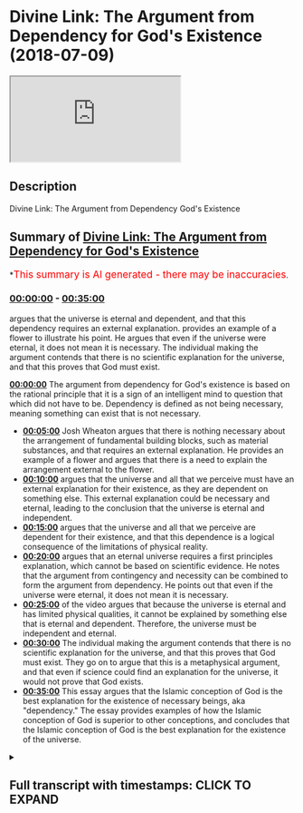 # Divine Link: The Argument from Dependency for God's Existence (2018-07-09)

<iframe loading='lazy' src='https://www.youtube.com/embed/DlNEnD65Wfo'></iframe>

## Description

Divine Link: The Argument from Dependency God's Existence

## Summary of [Divine Link: The Argument from Dependency for God's Existence](https://www.youtube.com/watch?v=DlNEnD65Wfo)

\*<span style="color:red; font-size:125%">This summary is AI generated - there may be inaccuracies</span>.

### [00:00:00](https://www.youtube.com/watch?v=DlNEnD65Wfo\&t=0) - [00:35:00](https://www.youtube.com/watch?v=DlNEnD65Wfo\&t=2100)

argues that the universe is eternal and dependent, and that this dependency requires an external explanation. provides an example of a flower to illustrate his point. He argues that even if the universe were eternal, it does not mean it is necessary. The individual making the argument contends that there is no scientific explanation for the universe, and that this proves that God must exist.

**[00:00:00](https://www.youtube.com/watch?v=DlNEnD65Wfo\&t=0)** The argument from dependency for God's existence is based on the rational principle that it is a sign of an intelligent mind to question that which did not have to be. Dependency is defined as not being necessary, meaning something can exist that is not necessary.

*   **[00:05:00](https://www.youtube.com/watch?v=DlNEnD65Wfo\&t=300)**  Josh Wheaton argues that there is nothing necessary about the arrangement of fundamental building blocks, such as material substances, and that requires an external explanation. He provides an example of a flower and argues that there is a need to explain the arrangement external to the flower.
*   **[00:10:00](https://www.youtube.com/watch?v=DlNEnD65Wfo\&t=600)**  argues that the universe and all that we perceive must have an external explanation for their existence, as they are dependent on something else. This external explanation could be necessary and eternal, leading to the conclusion that the universe is eternal and independent.
*   **[00:15:00](https://www.youtube.com/watch?v=DlNEnD65Wfo\&t=900)** argues that the universe and all that we perceive are dependent for their existence, and that this dependence is a logical consequence of the limitations of physical reality.
*   **[00:20:00](https://www.youtube.com/watch?v=DlNEnD65Wfo\&t=1200)** argues that an eternal universe requires a first principles explanation, which cannot be based on scientific evidence. He notes that the argument from contingency and necessity can be combined to form the argument from dependency. He points out that even if the universe were eternal, it does not mean it is necessary.
*   **[00:25:00](https://www.youtube.com/watch?v=DlNEnD65Wfo\&t=1500)** of the video argues that because the universe is eternal and has limited physical qualities, it cannot be explained by something else that is eternal and dependent. Therefore, the universe must be independent and eternal.
*   **[00:30:00](https://www.youtube.com/watch?v=DlNEnD65Wfo\&t=1800)** The individual making the argument contends that there is no scientific explanation for the universe, and that this proves that God must exist. They go on to argue that this is a metaphysical argument, and that even if science could find an explanation for the universe, it would not prove that God exists.
*   **[00:35:00](https://www.youtube.com/watch?v=DlNEnD65Wfo\&t=2100)** This essay argues that the Islamic conception of God is the best explanation for the existence of necessary beings, aka "dependency." The essay provides examples of how the Islamic conception of God is superior to other conceptions, and concludes that the Islamic conception of God is the best explanation for the existence of the universe.

<details><summary><h2>Full transcript with timestamps: CLICK TO EXPAND</h2></summary>

[0:00:03](https://youtu.be/DlNEnD65Wfo?t=3) so let me just repeat the basic\
[0:00:05](https://youtu.be/DlNEnD65Wfo?t=5) structure of the argument the universe\
[0:00:07](https://youtu.be/DlNEnD65Wfo?t=7) and all that we perceive is either\
[0:00:09](https://youtu.be/DlNEnD65Wfo?t=9) independent dependent on something else\
[0:00:12](https://youtu.be/DlNEnD65Wfo?t=12) dependent or dependent on something\
[0:00:15](https://youtu.be/DlNEnD65Wfo?t=15) independent and eternal the universe and\
[0:00:18](https://youtu.be/DlNEnD65Wfo?t=18) all that we perceive cannot be\
[0:00:20](https://youtu.be/DlNEnD65Wfo?t=20) independent or dependent on something\
[0:00:22](https://youtu.be/DlNEnD65Wfo?t=22) else dependent therefore the universe\
[0:00:25](https://youtu.be/DlNEnD65Wfo?t=25) and all that we perceive depends on\
[0:00:27](https://youtu.be/DlNEnD65Wfo?t=27) something independent and eternal that's\
[0:00:30](https://youtu.be/DlNEnD65Wfo?t=30) the basic structure of the argument okay\
[0:00:33](https://youtu.be/DlNEnD65Wfo?t=33) now before we go into the nitty-gritty\
[0:00:37](https://youtu.be/DlNEnD65Wfo?t=37) of the argument it's very important for\
[0:00:40](https://youtu.be/DlNEnD65Wfo?t=40) us to understand what we mean by\
[0:00:41](https://youtu.be/DlNEnD65Wfo?t=41) dependent in this context and before I\
[0:00:45](https://youtu.be/DlNEnD65Wfo?t=45) define what we mean by dependent in this\
[0:00:48](https://youtu.be/DlNEnD65Wfo?t=48) context I want you to focus on this\
[0:00:51](https://youtu.be/DlNEnD65Wfo?t=51) rational principle it is the mark of a\
[0:00:54](https://youtu.be/DlNEnD65Wfo?t=54) rational mind to question that which did\
[0:00:57](https://youtu.be/DlNEnD65Wfo?t=57) not have to be this is the kind of\
[0:00:59](https://youtu.be/DlNEnD65Wfo?t=59) cognitive intellectual motivation for\
[0:01:01](https://youtu.be/DlNEnD65Wfo?t=61) this argument it's the sign of a sound\
[0:01:04](https://youtu.be/DlNEnD65Wfo?t=64) chuckle a sound intellect it says it's a\
[0:01:07](https://youtu.be/DlNEnD65Wfo?t=67) sign of a rational mind to question that\
[0:01:11](https://youtu.be/DlNEnD65Wfo?t=71) which didn't have to be if we go to the\
[0:01:13](https://youtu.be/DlNEnD65Wfo?t=73) park and we see a hovering yellow ball\
[0:01:17](https://youtu.be/DlNEnD65Wfo?t=77) we're not going to pass the hovering\
[0:01:20](https://youtu.be/DlNEnD65Wfo?t=80) yellow bone and say hey the ball\
[0:01:24](https://youtu.be/DlNEnD65Wfo?t=84) necessarily exists in the park hovering\
[0:01:27](https://youtu.be/DlNEnD65Wfo?t=87) in the way that it does no because\
[0:01:30](https://youtu.be/DlNEnD65Wfo?t=90) you're an intelligent human being and\
[0:01:32](https://youtu.be/DlNEnD65Wfo?t=92) you think to yourself why is the ball\
[0:01:36](https://youtu.be/DlNEnD65Wfo?t=96) there how is it hovering because it's\
[0:01:39](https://youtu.be/DlNEnD65Wfo?t=99) the sign of a rational mind to question\
[0:01:41](https://youtu.be/DlNEnD65Wfo?t=101) that which didn't have to be the\
[0:01:43](https://youtu.be/DlNEnD65Wfo?t=103) hovering board didn't have to be there\
[0:01:45](https://youtu.be/DlNEnD65Wfo?t=105) so this is the kind of motivation\
[0:01:48](https://youtu.be/DlNEnD65Wfo?t=108) cognitive intellectual motivation\
[0:01:50](https://youtu.be/DlNEnD65Wfo?t=110) intuitive motivation for this argument\
[0:01:53](https://youtu.be/DlNEnD65Wfo?t=113) which is it's the sign of an intelligent\
[0:01:56](https://youtu.be/DlNEnD65Wfo?t=116) mind to question something that didn't\
[0:01:58](https://youtu.be/DlNEnD65Wfo?t=118) have to be the way that it is for\
[0:02:00](https://youtu.be/DlNEnD65Wfo?t=120) example if we're driving and we pass a\
[0:02:04](https://youtu.be/DlNEnD65Wfo?t=124) roundabout and on the roundabout we see\
[0:02:06](https://youtu.be/DlNEnD65Wfo?t=126) an arrangement of flowers that says\
[0:02:10](https://youtu.be/DlNEnD65Wfo?t=130) let you learn hey get Lala right you\
[0:02:14](https://youtu.be/DlNEnD65Wfo?t=134) know going to be like hey that original\
[0:02:16](https://youtu.be/DlNEnD65Wfo?t=136) flowers\
[0:02:17](https://youtu.be/DlNEnD65Wfo?t=137) necessarily exists in that way no\
[0:02:20](https://youtu.be/DlNEnD65Wfo?t=140) because you could just tell intuitively\
[0:02:23](https://youtu.be/DlNEnD65Wfo?t=143) and intelligently using your cognitive\
[0:02:25](https://youtu.be/DlNEnD65Wfo?t=145) faculties your rational faculties that\
[0:02:27](https://youtu.be/DlNEnD65Wfo?t=147) there is something about this region of\
[0:02:30](https://youtu.be/DlNEnD65Wfo?t=150) flowers that is telling me it didn't\
[0:02:33](https://youtu.be/DlNEnD65Wfo?t=153) have to be the way that it is so it's a\
[0:02:35](https://youtu.be/DlNEnD65Wfo?t=155) sign it's a mark of a rational mind to\
[0:02:38](https://youtu.be/DlNEnD65Wfo?t=158) question it why is it that why is it\
[0:02:40](https://youtu.be/DlNEnD65Wfo?t=160) that way why is there an arrangement of\
[0:02:43](https://youtu.be/DlNEnD65Wfo?t=163) flowers that says la ilaha illallah\
[0:02:45](https://youtu.be/DlNEnD65Wfo?t=165) there is no deity worthy of worship but\
[0:02:47](https://youtu.be/DlNEnD65Wfo?t=167) Allah and some of the explanations could\
[0:02:50](https://youtu.be/DlNEnD65Wfo?t=170) be I was chance there was a wind that\
[0:02:52](https://youtu.be/DlNEnD65Wfo?t=172) blew it could be that there was a\
[0:02:53](https://youtu.be/DlNEnD65Wfo?t=173) gardener whether they kiss maybe it\
[0:02:55](https://youtu.be/DlNEnD65Wfo?t=175) requires an explanation this is very\
[0:02:59](https://youtu.be/DlNEnD65Wfo?t=179) important to understand the whole\
[0:03:02](https://youtu.be/DlNEnD65Wfo?t=182) motivation behind this argument of\
[0:03:04](https://youtu.be/DlNEnD65Wfo?t=184) dependency is that it's a sign of a\
[0:03:07](https://youtu.be/DlNEnD65Wfo?t=187) rational mind to question that which\
[0:03:09](https://youtu.be/DlNEnD65Wfo?t=189) didn't have to be so there's now defined\
[0:03:11](https://youtu.be/DlNEnD65Wfo?t=191) dependency let's define what we mean by\
[0:03:14](https://youtu.be/DlNEnD65Wfo?t=194) dependency but by the way in the\
[0:03:16](https://youtu.be/DlNEnD65Wfo?t=196) philosophical literature you may see\
[0:03:18](https://youtu.be/DlNEnD65Wfo?t=198) this argument being termed and-and-and\
[0:03:21](https://youtu.be/DlNEnD65Wfo?t=201) being labeled as the argument from\
[0:03:24](https://youtu.be/DlNEnD65Wfo?t=204) contingency and you may see this in\
[0:03:26](https://youtu.be/DlNEnD65Wfo?t=206) Islamic textbooks Islamic Creed books\
[0:03:28](https://youtu.be/DlNEnD65Wfo?t=208) that when you see translations for\
[0:03:30](https://youtu.be/DlNEnD65Wfo?t=210) example of Arcadia however for example\
[0:03:34](https://youtu.be/DlNEnD65Wfo?t=214) you would see that it would mention\
[0:03:36](https://youtu.be/DlNEnD65Wfo?t=216) maybe the word contingent you see that a\
[0:03:38](https://youtu.be/DlNEnD65Wfo?t=218) lot especially in Creed textbooks\
[0:03:40](https://youtu.be/DlNEnD65Wfo?t=220) especially in the translation of an\
[0:03:43](https://youtu.be/DlNEnD65Wfo?t=223) explanation of a cadet hawea so I like\
[0:03:47](https://youtu.be/DlNEnD65Wfo?t=227) to use the word dependency because it's\
[0:03:49](https://youtu.be/DlNEnD65Wfo?t=229) more common contingency is notice it's a\
[0:03:52](https://youtu.be/DlNEnD65Wfo?t=232) bit of a tough word not that I'm shy of\
[0:03:55](https://youtu.be/DlNEnD65Wfo?t=235) using tough words but you get the point\
[0:03:57](https://youtu.be/DlNEnD65Wfo?t=237) so what I mean by dependent the first\
[0:04:01](https://youtu.be/DlNEnD65Wfo?t=241) thing the first definition of dependent\
[0:04:04](https://youtu.be/DlNEnD65Wfo?t=244) in the context of this argument is that\
[0:04:06](https://youtu.be/DlNEnD65Wfo?t=246) it is not necessary so something is\
[0:04:10](https://youtu.be/DlNEnD65Wfo?t=250) dependent if it is not necessary now you\
[0:04:14](https://youtu.be/DlNEnD65Wfo?t=254) may ask the question Hamza what do we\
[0:04:16](https://youtu.be/DlNEnD65Wfo?t=256) mean by necessary necessary means it was\
[0:04:20](https://youtu.be/DlNEnD65Wfo?t=260) impossible for it to have\
[0:04:23](https://youtu.be/DlNEnD65Wfo?t=263) existed let me repeat the concept of\
[0:04:26](https://youtu.be/DlNEnD65Wfo?t=266) necessity is not a kind of concept that\
[0:04:30](https://youtu.be/DlNEnD65Wfo?t=270) we use everyday it's more philosophical\
[0:04:33](https://youtu.be/DlNEnD65Wfo?t=273) theological concept that something that\
[0:04:36](https://youtu.be/DlNEnD65Wfo?t=276) is necessary is something in which it\
[0:04:39](https://youtu.be/DlNEnD65Wfo?t=279) was impossible for it to have not\
[0:04:41](https://youtu.be/DlNEnD65Wfo?t=281) existed it necessarily exists okay so\
[0:04:46](https://youtu.be/DlNEnD65Wfo?t=286) this will mean by necessary so therefore\
[0:04:48](https://youtu.be/DlNEnD65Wfo?t=288) something that is dependent is something\
[0:04:50](https://youtu.be/DlNEnD65Wfo?t=290) that is not necessary which means what\
[0:04:54](https://youtu.be/DlNEnD65Wfo?t=294) it means it could have not existed\
[0:04:57](https://youtu.be/DlNEnD65Wfo?t=297) that's what dependency means that\
[0:05:00](https://youtu.be/DlNEnD65Wfo?t=300) something is dependent if it was\
[0:05:02](https://youtu.be/DlNEnD65Wfo?t=302) possible for it to not exist for example\
[0:05:05](https://youtu.be/DlNEnD65Wfo?t=305) am i necessary no there's no yet nothing\
[0:05:10](https://youtu.be/DlNEnD65Wfo?t=310) necessary about my existence I could\
[0:05:12](https://youtu.be/DlNEnD65Wfo?t=312) have not existed right this wall could\
[0:05:17](https://youtu.be/DlNEnD65Wfo?t=317) have not existed there is nothing\
[0:05:19](https://youtu.be/DlNEnD65Wfo?t=319) necessary about this wall my\
[0:05:22](https://youtu.be/DlNEnD65Wfo?t=322) observations of this wall my\
[0:05:24](https://youtu.be/DlNEnD65Wfo?t=324) understanding of this wall the features\
[0:05:26](https://youtu.be/DlNEnD65Wfo?t=326) of this wall\
[0:05:27](https://youtu.be/DlNEnD65Wfo?t=327) do not cry out to me saying that it is\
[0:05:30](https://youtu.be/DlNEnD65Wfo?t=330) necessary it was impossible for it to\
[0:05:33](https://youtu.be/DlNEnD65Wfo?t=333) have not existed in actual fact it's the\
[0:05:36](https://youtu.be/DlNEnD65Wfo?t=336) opposite it could have not existed right\
[0:05:40](https://youtu.be/DlNEnD65Wfo?t=340) good for example let me give you another\
[0:05:44](https://youtu.be/DlNEnD65Wfo?t=344) example I'm gonna give you lots of\
[0:05:45](https://youtu.be/DlNEnD65Wfo?t=345) examples or these concepts can drill in\
[0:05:47](https://youtu.be/DlNEnD65Wfo?t=347) your mind I'm hungry\
[0:05:51](https://youtu.be/DlNEnD65Wfo?t=351) it's 3:00 in the morning okay it's a hot\
[0:05:55](https://youtu.be/DlNEnD65Wfo?t=355) summer so you get hungry and you get\
[0:05:57](https://youtu.be/DlNEnD65Wfo?t=357) thirsty so what do I do\
[0:05:58](https://youtu.be/DlNEnD65Wfo?t=358) I wake up I go downstairs walk to the\
[0:06:02](https://youtu.be/DlNEnD65Wfo?t=362) kitchen and I open the fridge and the\
[0:06:06](https://youtu.be/DlNEnD65Wfo?t=366) light comes on right and when you open\
[0:06:07](https://youtu.be/DlNEnD65Wfo?t=367) the fridge the refrigerator the light\
[0:06:09](https://youtu.be/DlNEnD65Wfo?t=369) comes on and what do I see I see a pen\
[0:06:12](https://youtu.be/DlNEnD65Wfo?t=372) on top of a egg box do I close the\
[0:06:17](https://youtu.be/DlNEnD65Wfo?t=377) fridge and say the pen and egg box\
[0:06:21](https://youtu.be/DlNEnD65Wfo?t=381) necessarily exists in the fridge\
[0:06:23](https://youtu.be/DlNEnD65Wfo?t=383) no I start to think\
[0:06:26](https://youtu.be/DlNEnD65Wfo?t=386) why and how on earth is the pen on top\
[0:06:30](https://youtu.be/DlNEnD65Wfo?t=390) of the egg box in the fridge because\
[0:06:33](https://youtu.be/DlNEnD65Wfo?t=393) there is nothing necessary about the\
[0:06:35](https://youtu.be/DlNEnD65Wfo?t=395) arrangement\
[0:06:36](https://youtu.be/DlNEnD65Wfo?t=396) there's nothing necessary about their\
[0:06:38](https://youtu.be/DlNEnD65Wfo?t=398) placement in the fridge there's nothing\
[0:06:39](https://youtu.be/DlNEnD65Wfo?t=399) necessary about the pen being on top of\
[0:06:42](https://youtu.be/DlNEnD65Wfo?t=402) the egg box in actual fact they could\
[0:06:47](https://youtu.be/DlNEnD65Wfo?t=407) have been arranged in a different way\
[0:06:49](https://youtu.be/DlNEnD65Wfo?t=409) they could have not existed at all in\
[0:06:52](https://youtu.be/DlNEnD65Wfo?t=412) actual fact the pen egg box could have\
[0:06:55](https://youtu.be/DlNEnD65Wfo?t=415) been on top of the fridge it could have\
[0:06:56](https://youtu.be/DlNEnD65Wfo?t=416) been in the food cupboard the pen could\
[0:07:03](https://youtu.be/DlNEnD65Wfo?t=423) have been in the egg box like he could\
[0:07:07](https://youtu.be/DlNEnD65Wfo?t=427) have been starving the egg box for\
[0:07:08](https://youtu.be/DlNEnD65Wfo?t=428) example you get the point you could have\
[0:07:10](https://youtu.be/DlNEnD65Wfo?t=430) been arranged and placed in a different\
[0:07:11](https://youtu.be/DlNEnD65Wfo?t=431) way\
[0:07:11](https://youtu.be/DlNEnD65Wfo?t=431) there is nothing necessary about the\
[0:07:13](https://youtu.be/DlNEnD65Wfo?t=433) arrangement of the pen on the egg box\
[0:07:14](https://youtu.be/DlNEnD65Wfo?t=434) and the placement in existence of the\
[0:07:17](https://youtu.be/DlNEnD65Wfo?t=437) pen in the egg box so what does this\
[0:07:18](https://youtu.be/DlNEnD65Wfo?t=438) mean it means it requires an explanation\
[0:07:21](https://youtu.be/DlNEnD65Wfo?t=441) but what type of explanation it doesn't\
[0:07:25](https://youtu.be/DlNEnD65Wfo?t=445) explain itself it must be an external\
[0:07:28](https://youtu.be/DlNEnD65Wfo?t=448) explanation because if it explains\
[0:07:31](https://youtu.be/DlNEnD65Wfo?t=451) itself it means it's necessary\
[0:07:33](https://youtu.be/DlNEnD65Wfo?t=453) it means it's necessary it means that\
[0:07:36](https://youtu.be/DlNEnD65Wfo?t=456) that it was impossible for it to have\
[0:07:39](https://youtu.be/DlNEnD65Wfo?t=459) not existed but that's not the type of\
[0:07:41](https://youtu.be/DlNEnD65Wfo?t=461) explanation that we're looking for now\
[0:07:43](https://youtu.be/DlNEnD65Wfo?t=463) because it is dependent it is contingent\
[0:07:46](https://youtu.be/DlNEnD65Wfo?t=466) there is nothing necessary about the\
[0:07:48](https://youtu.be/DlNEnD65Wfo?t=468) Parana egg box\
[0:07:49](https://youtu.be/DlNEnD65Wfo?t=469) therefore it requires an explanation\
[0:07:51](https://youtu.be/DlNEnD65Wfo?t=471) external to itself so what are the\
[0:07:54](https://youtu.be/DlNEnD65Wfo?t=474) possible explanations in this case the\
[0:07:56](https://youtu.be/DlNEnD65Wfo?t=476) possible explanations in this case is\
[0:07:58](https://youtu.be/DlNEnD65Wfo?t=478) the pen was designed by somebody was\
[0:08:00](https://youtu.be/DlNEnD65Wfo?t=480) made by somebody my wife bought it she\
[0:08:03](https://youtu.be/DlNEnD65Wfo?t=483) gave it to the children they were\
[0:08:05](https://youtu.be/DlNEnD65Wfo?t=485) playing with it then my son opened the\
[0:08:07](https://youtu.be/DlNEnD65Wfo?t=487) fridge and put on top of the egg box for\
[0:08:09](https://youtu.be/DlNEnD65Wfo?t=489) example yeah\
[0:08:10](https://youtu.be/DlNEnD65Wfo?t=490) explanation of the egg box we like eggs\
[0:08:13](https://youtu.be/DlNEnD65Wfo?t=493) we bought eggs you know eggs came from a\
[0:08:16](https://youtu.be/DlNEnD65Wfo?t=496) chicken okay or whatever the case may be\
[0:08:18](https://youtu.be/DlNEnD65Wfo?t=498) the point is there is an external\
[0:08:21](https://youtu.be/DlNEnD65Wfo?t=501) explanation to explain the existence\
[0:08:24](https://youtu.be/DlNEnD65Wfo?t=504) presence arrangement of the pen and egg\
[0:08:27](https://youtu.be/DlNEnD65Wfo?t=507) box therefore it's dependent make sense\
[0:08:30](https://youtu.be/DlNEnD65Wfo?t=510) of all good second definition of\
[0:08:34](https://youtu.be/DlNEnD65Wfo?t=514) dependency\
[0:08:36](https://youtu.be/DlNEnD65Wfo?t=516) the components of basic building blocks\
[0:08:39](https://youtu.be/DlNEnD65Wfo?t=519) the components of fundamental building\
[0:08:41](https://youtu.be/DlNEnD65Wfo?t=521) blocks could have been arranged in a\
[0:08:43](https://youtu.be/DlNEnD65Wfo?t=523) different way so take material substance\
[0:08:46](https://youtu.be/DlNEnD65Wfo?t=526) for example any material substance a\
[0:08:48](https://youtu.be/DlNEnD65Wfo?t=528) mobile phone a house a car or even even\
[0:08:54](https://youtu.be/DlNEnD65Wfo?t=534) something smaller\
[0:08:55](https://youtu.be/DlNEnD65Wfo?t=535) it has fundamental building blocks\
[0:08:58](https://youtu.be/DlNEnD65Wfo?t=538) fundamental building blocks those\
[0:09:00](https://youtu.be/DlNEnD65Wfo?t=540) building blocks are arranged in a\
[0:09:02](https://youtu.be/DlNEnD65Wfo?t=542) particular way there is nothing\
[0:09:05](https://youtu.be/DlNEnD65Wfo?t=545) necessary about that arrangement it\
[0:09:07](https://youtu.be/DlNEnD65Wfo?t=547) could have been arranged in another way\
[0:09:09](https://youtu.be/DlNEnD65Wfo?t=549) there's nothing necessary about that\
[0:09:12](https://youtu.be/DlNEnD65Wfo?t=552) arrangement that arrangement doesn't\
[0:09:13](https://youtu.be/DlNEnD65Wfo?t=553) explain itself it requires an\
[0:09:15](https://youtu.be/DlNEnD65Wfo?t=555) explanation external to it let me give\
[0:09:18](https://youtu.be/DlNEnD65Wfo?t=558) an example and I've mentioned this\
[0:09:19](https://youtu.be/DlNEnD65Wfo?t=559) earlier imagine we're driving a car we\
[0:09:22](https://youtu.be/DlNEnD65Wfo?t=562) stop near a roundabout actually let's\
[0:09:25](https://youtu.be/DlNEnD65Wfo?t=565) stop we stop near a park and we've\
[0:09:27](https://youtu.be/DlNEnD65Wfo?t=567) parked up our car and we're we're next\
[0:09:30](https://youtu.be/DlNEnD65Wfo?t=570) to the park and in the park we see the\
[0:09:32](https://youtu.be/DlNEnD65Wfo?t=572) arrangement of flowers and the\
[0:09:33](https://youtu.be/DlNEnD65Wfo?t=573) arrangement of flowers says I love you\
[0:09:36](https://youtu.be/DlNEnD65Wfo?t=576) now there's nothing necessary about the\
[0:09:38](https://youtu.be/DlNEnD65Wfo?t=578) arrangement of the flowers those flowers\
[0:09:40](https://youtu.be/DlNEnD65Wfo?t=580) do not explain themselves there is a\
[0:09:44](https://youtu.be/DlNEnD65Wfo?t=584) requirement there is a need to explain\
[0:09:47](https://youtu.be/DlNEnD65Wfo?t=587) the arrangement of the flowers external\
[0:09:49](https://youtu.be/DlNEnD65Wfo?t=589) to the flowers and possible explanations\
[0:09:52](https://youtu.be/DlNEnD65Wfo?t=592) could include what it could mean it\
[0:09:53](https://youtu.be/DlNEnD65Wfo?t=593) could include it was a gust of wind or\
[0:09:56](https://youtu.be/DlNEnD65Wfo?t=596) it could include it could it could\
[0:09:58](https://youtu.be/DlNEnD65Wfo?t=598) include that it was a gardener like the\
[0:10:00](https://youtu.be/DlNEnD65Wfo?t=600) local council told the gardener to place\
[0:10:03](https://youtu.be/DlNEnD65Wfo?t=603) the flowers in those way in the place of\
[0:10:05](https://youtu.be/DlNEnD65Wfo?t=605) flowers in that the formation in that\
[0:10:07](https://youtu.be/DlNEnD65Wfo?t=607) arrangement so the point here is the\
[0:10:11](https://youtu.be/DlNEnD65Wfo?t=611) fundamental fundamental building blocks\
[0:10:13](https://youtu.be/DlNEnD65Wfo?t=613) of things of any material substance any\
[0:10:15](https://youtu.be/DlNEnD65Wfo?t=615) physical substance could have been\
[0:10:17](https://youtu.be/DlNEnD65Wfo?t=617) arranged in a different way because we\
[0:10:19](https://youtu.be/DlNEnD65Wfo?t=619) could ask the question why is it\
[0:10:20](https://youtu.be/DlNEnD65Wfo?t=620) arranged in that way or not another way\
[0:10:23](https://youtu.be/DlNEnD65Wfo?t=623) and that question itself give right\
[0:10:26](https://youtu.be/DlNEnD65Wfo?t=626) gives rise to an explanation that's\
[0:10:28](https://youtu.be/DlNEnD65Wfo?t=628) external to the arrangement it requires\
[0:10:30](https://youtu.be/DlNEnD65Wfo?t=630) an explanation external to that\
[0:10:33](https://youtu.be/DlNEnD65Wfo?t=633) particular arrangement\
[0:10:36](https://youtu.be/DlNEnD65Wfo?t=636) the other definition of dependency is a\
[0:10:39](https://youtu.be/DlNEnD65Wfo?t=639) very common sense linguistic notion of\
[0:10:42](https://youtu.be/DlNEnD65Wfo?t=642) dependency that it requires something\
[0:10:45](https://youtu.be/DlNEnD65Wfo?t=645) outside of itself to exist it's not\
[0:10:48](https://youtu.be/DlNEnD65Wfo?t=648) self-subsisting it requires something\
[0:10:50](https://youtu.be/DlNEnD65Wfo?t=650) outside of itself to exist like for\
[0:10:52](https://youtu.be/DlNEnD65Wfo?t=652) example you had lunch earlier if you\
[0:10:55](https://youtu.be/DlNEnD65Wfo?t=655) don't have lunch for a few days in a few\
[0:10:58](https://youtu.be/DlNEnD65Wfo?t=658) weeks you won't be here anymore right\
[0:11:00](https://youtu.be/DlNEnD65Wfo?t=660) you require something outside of\
[0:11:02](https://youtu.be/DlNEnD65Wfo?t=662) yourself in order for you to exist you\
[0:11:03](https://youtu.be/DlNEnD65Wfo?t=663) are dependent in that way interestingly\
[0:11:08](https://youtu.be/DlNEnD65Wfo?t=668) and they I want you to focus on this\
[0:11:10](https://youtu.be/DlNEnD65Wfo?t=670) because it's an important this is a very\
[0:11:12](https://youtu.be/DlNEnD65Wfo?t=672) important kind of definition of\
[0:11:18](https://youtu.be/DlNEnD65Wfo?t=678) dependency dependent things dependent\
[0:11:24](https://youtu.be/DlNEnD65Wfo?t=684) things have limited physical qualities\
[0:11:26](https://youtu.be/DlNEnD65Wfo?t=686) okay\
[0:11:27](https://youtu.be/DlNEnD65Wfo?t=687) so dependent things have limited\
[0:11:31](https://youtu.be/DlNEnD65Wfo?t=691) physical qualities another way of\
[0:11:32](https://youtu.be/DlNEnD65Wfo?t=692) putting it the defining feature of a\
[0:11:35](https://youtu.be/DlNEnD65Wfo?t=695) dependent thing is that it has limited\
[0:11:37](https://youtu.be/DlNEnD65Wfo?t=697) physical qualities for example look at\
[0:11:40](https://youtu.be/DlNEnD65Wfo?t=700) this coffee cup this coffee cup has\
[0:11:43](https://youtu.be/DlNEnD65Wfo?t=703) limited physical qualities right it has\
[0:11:46](https://youtu.be/DlNEnD65Wfo?t=706) a certain shape temperature size volume\
[0:11:51](https://youtu.be/DlNEnD65Wfo?t=711) capacity smell even charge and it's\
[0:11:57](https://youtu.be/DlNEnD65Wfo?t=717) volume shape size color etc is limited\
[0:12:01](https://youtu.be/DlNEnD65Wfo?t=721) it is particular for example I don't\
[0:12:05](https://youtu.be/DlNEnD65Wfo?t=725) know it has a volume of say\
[0:12:10](https://youtu.be/DlNEnD65Wfo?t=730) and a half a liter or maybe 300\
[0:12:13](https://youtu.be/DlNEnD65Wfo?t=733) milliliters or whatever the case may be\
[0:12:14](https://youtu.be/DlNEnD65Wfo?t=734) now you could ask the question why is it\
[0:12:17](https://youtu.be/DlNEnD65Wfo?t=737) this shape and size or not another shape\
[0:12:19](https://youtu.be/DlNEnD65Wfo?t=739) and size why is it this color and not\
[0:12:22](https://youtu.be/DlNEnD65Wfo?t=742) another color why is it this smell and\
[0:12:25](https://youtu.be/DlNEnD65Wfo?t=745) not another smell why is it this\
[0:12:27](https://youtu.be/DlNEnD65Wfo?t=747) temperature and not another temperature\
[0:12:28](https://youtu.be/DlNEnD65Wfo?t=748) why is it this charge or not another\
[0:12:30](https://youtu.be/DlNEnD65Wfo?t=750) charge it therefore you could ask the\
[0:12:34](https://youtu.be/DlNEnD65Wfo?t=754) question what explains this limited\
[0:12:36](https://youtu.be/DlNEnD65Wfo?t=756) physical qualities well it can't explain\
[0:12:39](https://youtu.be/DlNEnD65Wfo?t=759) itself because the cup and listen to\
[0:12:41](https://youtu.be/DlNEnD65Wfo?t=761) this very carefully the cup did not give\
[0:12:43](https://youtu.be/DlNEnD65Wfo?t=763) rise to its limited physical qualities\
[0:12:46](https://youtu.be/DlNEnD65Wfo?t=766) the cup did not give rise to the limited\
[0:12:49](https://youtu.be/DlNEnD65Wfo?t=769) physical qualities there must be an\
[0:12:51](https://youtu.be/DlNEnD65Wfo?t=771) explanation outside of the cup that\
[0:12:54](https://youtu.be/DlNEnD65Wfo?t=774) explains the cup sound like Bruce Cena\
[0:12:57](https://youtu.be/DlNEnD65Wfo?t=777) right you know you know his famous\
[0:13:00](https://youtu.be/DlNEnD65Wfo?t=780) statement of if you put water into a\
[0:13:02](https://youtu.be/DlNEnD65Wfo?t=782) bottle it becomes the bottle if water\
[0:13:05](https://youtu.be/DlNEnD65Wfo?t=785) into a cup it becomes the cup now water\
[0:13:08](https://youtu.be/DlNEnD65Wfo?t=788) can flow or it can crash be water my\
[0:13:11](https://youtu.be/DlNEnD65Wfo?t=791) friend\
[0:13:12](https://youtu.be/DlNEnD65Wfo?t=792) I believe he took this some Imam Shafi\
[0:13:14](https://youtu.be/DlNEnD65Wfo?t=794) rahimullah Imam Shafi has a statement on\
[0:13:16](https://youtu.be/DlNEnD65Wfo?t=796) water and it's almost very similar I'm\
[0:13:19](https://youtu.be/DlNEnD65Wfo?t=799) gonna read it to you later actually\
[0:13:21](https://youtu.be/DlNEnD65Wfo?t=801) anyway forget my kind of links between\
[0:13:24](https://youtu.be/DlNEnD65Wfo?t=804) different historical figures let me give\
[0:13:27](https://youtu.be/DlNEnD65Wfo?t=807) you another example take my mobile phone\
[0:13:30](https://youtu.be/DlNEnD65Wfo?t=810) mobile phone has a specific shape size\
[0:13:33](https://youtu.be/DlNEnD65Wfo?t=813) color temperature texture charge smell\
[0:13:38](https://youtu.be/DlNEnD65Wfo?t=818) right and it's these things are limited\
[0:13:42](https://youtu.be/DlNEnD65Wfo?t=822) it has limited physical quality so you\
[0:13:45](https://youtu.be/DlNEnD65Wfo?t=825) ask yourself the question why is it this\
[0:13:47](https://youtu.be/DlNEnD65Wfo?t=827) size why is it the shape why is it this\
[0:13:50](https://youtu.be/DlNEnD65Wfo?t=830) volume why is it this temperature why is\
[0:13:53](https://youtu.be/DlNEnD65Wfo?t=833) it this color this phone doesn't explain\
[0:13:57](https://youtu.be/DlNEnD65Wfo?t=837) his own limited physical qualities it\
[0:13:59](https://youtu.be/DlNEnD65Wfo?t=839) can't and it can't give rise to its own\
[0:14:03](https://youtu.be/DlNEnD65Wfo?t=843) limited physical qualities so therefore\
[0:14:05](https://youtu.be/DlNEnD65Wfo?t=845) it requires an external explanation to\
[0:14:08](https://youtu.be/DlNEnD65Wfo?t=848) explain its limited physical qualities\
[0:14:11](https://youtu.be/DlNEnD65Wfo?t=851) and hamdulillah\
[0:14:15](https://youtu.be/DlNEnD65Wfo?t=855) so let's apply this definition of\
[0:14:18](https://youtu.be/DlNEnD65Wfo?t=858) dependency to the universe and we can\
[0:14:23](https://youtu.be/DlNEnD65Wfo?t=863) come to the following explanations\
[0:14:26](https://youtu.be/DlNEnD65Wfo?t=866) possible explanations number one the\
[0:14:30](https://youtu.be/DlNEnD65Wfo?t=870) universe and all that we perceive our\
[0:14:34](https://youtu.be/DlNEnD65Wfo?t=874) eternal necessary and independent or the\
[0:14:38](https://youtu.be/DlNEnD65Wfo?t=878) universe and all that we perceive\
[0:14:39](https://youtu.be/DlNEnD65Wfo?t=879) depends for its existence on something\
[0:14:42](https://youtu.be/DlNEnD65Wfo?t=882) else which is also dependent o the\
[0:14:45](https://youtu.be/DlNEnD65Wfo?t=885) universe and all that we perceive is\
[0:14:47](https://youtu.be/DlNEnD65Wfo?t=887) dependent for its existence on something\
[0:14:50](https://youtu.be/DlNEnD65Wfo?t=890) necessary and that is accordingly\
[0:14:53](https://youtu.be/DlNEnD65Wfo?t=893) eternal and independent so we've\
[0:14:55](https://youtu.be/DlNEnD65Wfo?t=895) understood what dependency means we give\
[0:14:57](https://youtu.be/DlNEnD65Wfo?t=897) around four or five definitions and now\
[0:15:00](https://youtu.be/DlNEnD65Wfo?t=900) we'll when apply to the universe and\
[0:15:02](https://youtu.be/DlNEnD65Wfo?t=902) once we apply to the universe which\
[0:15:04](https://youtu.be/DlNEnD65Wfo?t=904) conclusion are we going to come up with\
[0:15:06](https://youtu.be/DlNEnD65Wfo?t=906) is it going to be that the universe and\
[0:15:08](https://youtu.be/DlNEnD65Wfo?t=908) all that we perceive our eternal\
[0:15:10](https://youtu.be/DlNEnD65Wfo?t=910) necessary and independent or is it that\
[0:15:13](https://youtu.be/DlNEnD65Wfo?t=913) the universe and all that we perceive\
[0:15:14](https://youtu.be/DlNEnD65Wfo?t=914) depends for its existence or something\
[0:15:16](https://youtu.be/DlNEnD65Wfo?t=916) else which is also dependent or are we\
[0:15:19](https://youtu.be/DlNEnD65Wfo?t=919) going to conclude that the universe and\
[0:15:21](https://youtu.be/DlNEnD65Wfo?t=921) all that we perceive is dependent for\
[0:15:23](https://youtu.be/DlNEnD65Wfo?t=923) its existence on something necessary\
[0:15:25](https://youtu.be/DlNEnD65Wfo?t=925) that is accordingly eternal and\
[0:15:27](https://youtu.be/DlNEnD65Wfo?t=927) independent so let's now start to\
[0:15:29](https://youtu.be/DlNEnD65Wfo?t=929) conceptualize could the universe and all\
[0:15:33](https://youtu.be/DlNEnD65Wfo?t=933) that we perceive be eternal necessary\
[0:15:37](https://youtu.be/DlNEnD65Wfo?t=937) and independent given what we've\
[0:15:39](https://youtu.be/DlNEnD65Wfo?t=939) discussed about the definition of\
[0:15:40](https://youtu.be/DlNEnD65Wfo?t=940) dependency I want you to answer this\
[0:15:43](https://youtu.be/DlNEnD65Wfo?t=943) question\
[0:15:52](https://youtu.be/DlNEnD65Wfo?t=952) come on Richard yes chef could have been\
[0:15:55](https://youtu.be/DlNEnD65Wfo?t=955) arranged in the different\
[0:15:58](https://youtu.be/DlNEnD65Wfo?t=958) good so there's a few things we can now\
[0:16:01](https://youtu.be/DlNEnD65Wfo?t=961) start to understand well the universe\
[0:16:04](https://youtu.be/DlNEnD65Wfo?t=964) and all that we perceive they're based\
[0:16:06](https://youtu.be/DlNEnD65Wfo?t=966) on fundamental building blocks if you\
[0:16:08](https://youtu.be/DlNEnD65Wfo?t=968) remember one of the defining one of the\
[0:16:10](https://youtu.be/DlNEnD65Wfo?t=970) definitions of dependency is that the\
[0:16:12](https://youtu.be/DlNEnD65Wfo?t=972) fundamental building blocks or\
[0:16:13](https://youtu.be/DlNEnD65Wfo?t=973) components of that thing has a certain\
[0:16:16](https://youtu.be/DlNEnD65Wfo?t=976) arrangement right it doesn't have to be\
[0:16:18](https://youtu.be/DlNEnD65Wfo?t=978) like physical bits of matter it could be\
[0:16:20](https://youtu.be/DlNEnD65Wfo?t=980) even like quantum fields or whatever you\
[0:16:21](https://youtu.be/DlNEnD65Wfo?t=981) want the point is there is a particular\
[0:16:23](https://youtu.be/DlNEnD65Wfo?t=983) arrangement why that arrangement on\
[0:16:26](https://youtu.be/DlNEnD65Wfo?t=986) another arrangement now that arrangement\
[0:16:28](https://youtu.be/DlNEnD65Wfo?t=988) doesn't explain itself therefore it\
[0:16:31](https://youtu.be/DlNEnD65Wfo?t=991) requires an external explanation to\
[0:16:33](https://youtu.be/DlNEnD65Wfo?t=993) explain that arrangement then you could\
[0:16:35](https://youtu.be/DlNEnD65Wfo?t=995) ask anyone a question what are the\
[0:16:37](https://youtu.be/DlNEnD65Wfo?t=997) fundamental building blocks of the\
[0:16:38](https://youtu.be/DlNEnD65Wfo?t=998) universe and everything that we perceive\
[0:16:40](https://youtu.be/DlNEnD65Wfo?t=1000) they can give you 50 answers it doesn't\
[0:16:42](https://youtu.be/DlNEnD65Wfo?t=1002) matter the point is whatever answer they\
[0:16:45](https://youtu.be/DlNEnD65Wfo?t=1005) give you you could raise the question\
[0:16:47](https://youtu.be/DlNEnD65Wfo?t=1007) did that arrangement give rise to itself\
[0:16:49](https://youtu.be/DlNEnD65Wfo?t=1009) no there must been an external thing or\
[0:16:53](https://youtu.be/DlNEnD65Wfo?t=1013) set of factors or whatever the case may\
[0:16:55](https://youtu.be/DlNEnD65Wfo?t=1015) be that gave rise to that particular\
[0:16:57](https://youtu.be/DlNEnD65Wfo?t=1017) arrangement so from that definition you\
[0:16:59](https://youtu.be/DlNEnD65Wfo?t=1019) can't say the universe and all that we\
[0:17:01](https://youtu.be/DlNEnD65Wfo?t=1021) perceive is independent is dependent by\
[0:17:04](https://youtu.be/DlNEnD65Wfo?t=1024) the very definition give me another\
[0:17:07](https://youtu.be/DlNEnD65Wfo?t=1027) answer yes so the universe and all that\
[0:17:13](https://youtu.be/DlNEnD65Wfo?t=1033) we perceive have limited physical\
[0:17:16](https://youtu.be/DlNEnD65Wfo?t=1036) qualities and we discussed things that\
[0:17:19](https://youtu.be/DlNEnD65Wfo?t=1039) have limited physical qualities did not\
[0:17:21](https://youtu.be/DlNEnD65Wfo?t=1041) give rise to themselves therefore there\
[0:17:23](https://youtu.be/DlNEnD65Wfo?t=1043) must be an external explanation to\
[0:17:26](https://youtu.be/DlNEnD65Wfo?t=1046) explain the limited physical qualities\
[0:17:29](https://youtu.be/DlNEnD65Wfo?t=1049) of the universe or even the fundamental\
[0:17:31](https://youtu.be/DlNEnD65Wfo?t=1051) building blocks of the universe or even\
[0:17:32](https://youtu.be/DlNEnD65Wfo?t=1052) things within the universe whether it's\
[0:17:34](https://youtu.be/DlNEnD65Wfo?t=1054) plants trees stars galaxies whatever the\
[0:17:38](https://youtu.be/DlNEnD65Wfo?t=1058) case may be or even if something even\
[0:17:40](https://youtu.be/DlNEnD65Wfo?t=1060) more smaller and fundamental like quarks\
[0:17:42](https://youtu.be/DlNEnD65Wfo?t=1062) which are in an atom right the point\
[0:17:45](https://youtu.be/DlNEnD65Wfo?t=1065) here is they have limited physical\
[0:17:46](https://youtu.be/DlNEnD65Wfo?t=1066) qualities and they can't give rise to\
[0:17:50](https://youtu.be/DlNEnD65Wfo?t=1070) their own limitations therefore there is\
[0:17:52](https://youtu.be/DlNEnD65Wfo?t=1072) an external explanation or external set\
[0:17:55](https://youtu.be/DlNEnD65Wfo?t=1075) of factors that gave rise to those\
[0:17:57](https://youtu.be/DlNEnD65Wfo?t=1077) limitations give me another reason why\
[0:18:00](https://youtu.be/DlNEnD65Wfo?t=1080) the universe and all that we perceive\
[0:18:01](https://youtu.be/DlNEnD65Wfo?t=1081) could not be independent\
[0:18:08](https://youtu.be/DlNEnD65Wfo?t=1088) okay\
[0:18:10](https://youtu.be/DlNEnD65Wfo?t=1090) moaning when your pilot to the universe\
[0:18:12](https://youtu.be/DlNEnD65Wfo?t=1092) maybe let's pause that for now and\
[0:18:14](https://youtu.be/DlNEnD65Wfo?t=1094) redress it but let's pick something else\
[0:18:18](https://youtu.be/DlNEnD65Wfo?t=1098) what's the easiest one the first one\
[0:18:20](https://youtu.be/DlNEnD65Wfo?t=1100) that we mentioned no that was the third\
[0:18:25](https://youtu.be/DlNEnD65Wfo?t=1105) one what was the first one we mentioned\
[0:18:27](https://youtu.be/DlNEnD65Wfo?t=1107) it's not necessary absolutely and this\
[0:18:31](https://youtu.be/DlNEnD65Wfo?t=1111) isn't our credo books there is nothing\
[0:18:33](https://youtu.be/DlNEnD65Wfo?t=1113) necessary about the universe meaning\
[0:18:36](https://youtu.be/DlNEnD65Wfo?t=1116) that there is an explanation for the\
[0:18:39](https://youtu.be/DlNEnD65Wfo?t=1119) emergence creation and reality and\
[0:18:41](https://youtu.be/DlNEnD65Wfo?t=1121) existence of the universe the universe\
[0:18:43](https://youtu.be/DlNEnD65Wfo?t=1123) doesn't explain itself because necessity\
[0:18:46](https://youtu.be/DlNEnD65Wfo?t=1126) means that the thing that you're talking\
[0:18:48](https://youtu.be/DlNEnD65Wfo?t=1128) about or the phenomenon that you're\
[0:18:50](https://youtu.be/DlNEnD65Wfo?t=1130) talking about explains itself and that\
[0:18:53](https://youtu.be/DlNEnD65Wfo?t=1133) mean it necessarily exists but the\
[0:18:55](https://youtu.be/DlNEnD65Wfo?t=1135) universe doesn't necessarily exist what\
[0:18:57](https://youtu.be/DlNEnD65Wfo?t=1137) do we talk about in the beginning it's\
[0:18:59](https://youtu.be/DlNEnD65Wfo?t=1139) the sign it's the mark of a rational\
[0:19:01](https://youtu.be/DlNEnD65Wfo?t=1141) mind to question that which didn't have\
[0:19:03](https://youtu.be/DlNEnD65Wfo?t=1143) to be the universe could have been\
[0:19:06](https://youtu.be/DlNEnD65Wfo?t=1146) another universe it could have we even\
[0:19:09](https://youtu.be/DlNEnD65Wfo?t=1149) scientifically they say this universe\
[0:19:11](https://youtu.be/DlNEnD65Wfo?t=1151) didn't have to be the way that it is\
[0:19:13](https://youtu.be/DlNEnD65Wfo?t=1153) there could have been another universe\
[0:19:14](https://youtu.be/DlNEnD65Wfo?t=1154) with different features and different\
[0:19:15](https://youtu.be/DlNEnD65Wfo?t=1155) laws for example the universe didn't\
[0:19:17](https://youtu.be/DlNEnD65Wfo?t=1157) have to exist at all it's contingent is\
[0:19:20](https://youtu.be/DlNEnD65Wfo?t=1160) dependent from that point of view\
[0:19:21](https://youtu.be/DlNEnD65Wfo?t=1161) because it is not necessary just to\
[0:19:24](https://youtu.be/DlNEnD65Wfo?t=1164) remind you what does necessity mean\
[0:19:25](https://youtu.be/DlNEnD65Wfo?t=1165) necessity means that it was impossible\
[0:19:27](https://youtu.be/DlNEnD65Wfo?t=1167) for it to have not existed it was\
[0:19:31](https://youtu.be/DlNEnD65Wfo?t=1171) impossible for it to have not existed\
[0:19:35](https://youtu.be/DlNEnD65Wfo?t=1175) but that's not the case for the universe\
[0:19:37](https://youtu.be/DlNEnD65Wfo?t=1177) because it was possible for it to not\
[0:19:39](https://youtu.be/DlNEnD65Wfo?t=1179) have existed that's the point so it's\
[0:19:42](https://youtu.be/DlNEnD65Wfo?t=1182) dependent by definition so good it is\
[0:19:45](https://youtu.be/DlNEnD65Wfo?t=1185) excellent see how we applying the\
[0:19:47](https://youtu.be/DlNEnD65Wfo?t=1187) concepts here so we can conclude that\
[0:19:49](https://youtu.be/DlNEnD65Wfo?t=1189) the universe and all that we perceive\
[0:19:51](https://youtu.be/DlNEnD65Wfo?t=1191) are not independent they're not\
[0:19:55](https://youtu.be/DlNEnD65Wfo?t=1195) independent and therefore they're not\
[0:19:58](https://youtu.be/DlNEnD65Wfo?t=1198) necessary second point the universe and\
[0:20:02](https://youtu.be/DlNEnD65Wfo?t=1202) all that we perceive depends for its\
[0:20:05](https://youtu.be/DlNEnD65Wfo?t=1205) existence or something else which is\
[0:20:06](https://youtu.be/DlNEnD65Wfo?t=1206) also dependent so that's the second\
[0:20:08](https://youtu.be/DlNEnD65Wfo?t=1208) possible explanation we know the first\
[0:20:09](https://youtu.be/DlNEnD65Wfo?t=1209) possible explanation is false what about\
[0:20:11](https://youtu.be/DlNEnD65Wfo?t=1211) this one how'd you answer this question\
[0:20:13](https://youtu.be/DlNEnD65Wfo?t=1213) how do you answer and deal with this\
[0:20:15](https://youtu.be/DlNEnD65Wfo?t=1215) possible explanation so some would argue\
[0:20:17](https://youtu.be/DlNEnD65Wfo?t=1217) fine the universe is dependent it's not\
[0:20:20](https://youtu.be/DlNEnD65Wfo?t=1220) necessary it requires an explanation for\
[0:20:22](https://youtu.be/DlNEnD65Wfo?t=1222) its existence\
[0:20:23](https://youtu.be/DlNEnD65Wfo?t=1223) however that explanation is also\
[0:20:26](https://youtu.be/DlNEnD65Wfo?t=1226) something else dependent how do you\
[0:20:27](https://youtu.be/DlNEnD65Wfo?t=1227) address this\
[0:20:33](https://youtu.be/DlNEnD65Wfo?t=1233) only gave it the overall fashion\
[0:20:36](https://youtu.be/DlNEnD65Wfo?t=1236) yes but they would say that thing itself\
[0:20:38](https://youtu.be/DlNEnD65Wfo?t=1238) is also dependent what they're saying\
[0:20:40](https://youtu.be/DlNEnD65Wfo?t=1240) here is yes we agree the universe is\
[0:20:43](https://youtu.be/DlNEnD65Wfo?t=1243) dependent from what you've just\
[0:20:45](https://youtu.be/DlNEnD65Wfo?t=1245) discussed it's not independent and\
[0:20:47](https://youtu.be/DlNEnD65Wfo?t=1247) necessary but what explains the\
[0:20:52](https://youtu.be/DlNEnD65Wfo?t=1252) existence and the features of the\
[0:20:54](https://youtu.be/DlNEnD65Wfo?t=1254) universe and everything within it is\
[0:20:55](https://youtu.be/DlNEnD65Wfo?t=1255) something else that's also dependent is\
[0:20:58](https://youtu.be/DlNEnD65Wfo?t=1258) that a good explanation for us yes\
[0:21:02](https://youtu.be/DlNEnD65Wfo?t=1262) absolutely\
[0:21:04](https://youtu.be/DlNEnD65Wfo?t=1264) you'd have an infinite regress of\
[0:21:05](https://youtu.be/DlNEnD65Wfo?t=1265) dependencies what we're looking for is\
[0:21:08](https://youtu.be/DlNEnD65Wfo?t=1268) an explanation you haven't explained\
[0:21:09](https://youtu.be/DlNEnD65Wfo?t=1269) anything you're just saying what\
[0:21:11](https://youtu.be/DlNEnD65Wfo?t=1271) explains a dependent thing is another\
[0:21:14](https://youtu.be/DlNEnD65Wfo?t=1274) dependent thing okay what explains that\
[0:21:16](https://youtu.be/DlNEnD65Wfo?t=1276) dependent thing Oh another dependent\
[0:21:18](https://youtu.be/DlNEnD65Wfo?t=1278) thing you're not giving us any\
[0:21:20](https://youtu.be/DlNEnD65Wfo?t=1280) explanation here in any shape or form\
[0:21:23](https://youtu.be/DlNEnD65Wfo?t=1283) that's the point and you have an\
[0:21:26](https://youtu.be/DlNEnD65Wfo?t=1286) absurdity of an infinite regress of\
[0:21:28](https://youtu.be/DlNEnD65Wfo?t=1288) dependencies because the only way to\
[0:21:33](https://youtu.be/DlNEnD65Wfo?t=1293) altima t explain things that are not\
[0:21:36](https://youtu.be/DlNEnD65Wfo?t=1296) necessary the only way to ultimately\
[0:21:38](https://youtu.be/DlNEnD65Wfo?t=1298) explain dependent things is to refer to\
[0:21:42](https://youtu.be/DlNEnD65Wfo?t=1302) something that is not dependent and\
[0:21:44](https://youtu.be/DlNEnD65Wfo?t=1304) therefore necessary otherwise you don't\
[0:21:46](https://youtu.be/DlNEnD65Wfo?t=1306) have an explain all to my explanation\
[0:21:48](https://youtu.be/DlNEnD65Wfo?t=1308) and as you said that an infinite number\
[0:21:51](https://youtu.be/DlNEnD65Wfo?t=1311) of dependencies is impossible as we\
[0:21:54](https://youtu.be/DlNEnD65Wfo?t=1314) discussed in the previous session when\
[0:21:55](https://youtu.be/DlNEnD65Wfo?t=1315) we talked about the quranic' argument\
[0:21:57](https://youtu.be/DlNEnD65Wfo?t=1317) for God's existence however let me just\
[0:22:00](https://youtu.be/DlNEnD65Wfo?t=1320) move back so I want to test you on this\
[0:22:01](https://youtu.be/DlNEnD65Wfo?t=1321) what if the universe was eternal and\
[0:22:04](https://youtu.be/DlNEnD65Wfo?t=1324) that's why I like this argument because\
[0:22:06](https://youtu.be/DlNEnD65Wfo?t=1326) you could assume the universe is eternal\
[0:22:08](https://youtu.be/DlNEnD65Wfo?t=1328) not that we adopt that because that\
[0:22:10](https://youtu.be/DlNEnD65Wfo?t=1330) would be cool for right that'll be a\
[0:22:12](https://youtu.be/DlNEnD65Wfo?t=1332) form of disbelief but even people bring\
[0:22:15](https://youtu.be/DlNEnD65Wfo?t=1335) that to the table you can address it\
[0:22:17](https://youtu.be/DlNEnD65Wfo?t=1337) because you don't have to rely on any\
[0:22:19](https://youtu.be/DlNEnD65Wfo?t=1339) scientific evidence for this argument as\
[0:22:20](https://youtu.be/DlNEnD65Wfo?t=1340) I said this is a first principles\
[0:22:22](https://youtu.be/DlNEnD65Wfo?t=1342) argument you could absorb any science\
[0:22:24](https://youtu.be/DlNEnD65Wfo?t=1344) anonymous Island welcome and which the\
[0:22:27](https://youtu.be/DlNEnD65Wfo?t=1347) arguments to works it's a timeless\
[0:22:29](https://youtu.be/DlNEnD65Wfo?t=1349) argument this is why all the schools of\
[0:22:31](https://youtu.be/DlNEnD65Wfo?t=1351) Creed in Islam adopted this argument\
[0:22:34](https://youtu.be/DlNEnD65Wfo?t=1354) you'll see it in the different\
[0:22:36](https://youtu.be/DlNEnD65Wfo?t=1356) conceptions of accurate hawea they would\
[0:22:38](https://youtu.be/DlNEnD65Wfo?t=1358) refer to the argument from contingency\
[0:22:41](https://youtu.be/DlNEnD65Wfo?t=1361) necessity the argument from dependency\
[0:22:44](https://youtu.be/DlNEnD65Wfo?t=1364) you'll see this right so the\
[0:22:48](https://youtu.be/DlNEnD65Wfo?t=1368) being way if the universe was eternal\
[0:22:51](https://youtu.be/DlNEnD65Wfo?t=1371) and they bet they'll be like see the\
[0:22:55](https://youtu.be/DlNEnD65Wfo?t=1375) universe is eternal the universe\
[0:22:56](https://youtu.be/DlNEnD65Wfo?t=1376) explains itself how would you deal with\
[0:23:00](https://youtu.be/DlNEnD65Wfo?t=1380) that point\
[0:23:02](https://youtu.be/DlNEnD65Wfo?t=1382) \[Music]\
[0:23:09](https://youtu.be/DlNEnD65Wfo?t=1389) think about it so they're the Greenview\
[0:23:12](https://youtu.be/DlNEnD65Wfo?t=1392) so far\
[0:23:13](https://youtu.be/DlNEnD65Wfo?t=1393) okay Hamza I reviewed with you about\
[0:23:15](https://youtu.be/DlNEnD65Wfo?t=1395) this argument it's very good\
[0:23:17](https://youtu.be/DlNEnD65Wfo?t=1397) it's intuitive it's based on first\
[0:23:18](https://youtu.be/DlNEnD65Wfo?t=1398) principles you know we don't have to\
[0:23:21](https://youtu.be/DlNEnD65Wfo?t=1401) include any science in this because it\
[0:23:22](https://youtu.be/DlNEnD65Wfo?t=1402) transcends science it's a metaphysical\
[0:23:24](https://youtu.be/DlNEnD65Wfo?t=1404) argument I agree with what you're saying\
[0:23:27](https://youtu.be/DlNEnD65Wfo?t=1407) about necessity and dependency and\
[0:23:29](https://youtu.be/DlNEnD65Wfo?t=1409) contingency that's fine I agree that the\
[0:23:31](https://youtu.be/DlNEnD65Wfo?t=1411) universe cannot be independent and\
[0:23:34](https://youtu.be/DlNEnD65Wfo?t=1414) necessary but you know what way if the\
[0:23:36](https://youtu.be/DlNEnD65Wfo?t=1416) universe is eternal doesn't that mean\
[0:23:38](https://youtu.be/DlNEnD65Wfo?t=1418) that therefore the universe is necessary\
[0:23:44](https://youtu.be/DlNEnD65Wfo?t=1424) think about it no it doesn't even if the\
[0:23:48](https://youtu.be/DlNEnD65Wfo?t=1428) universe was eternal so what it doesn't\
[0:23:52](https://youtu.be/DlNEnD65Wfo?t=1432) mean now it necessarily exists and\
[0:23:56](https://youtu.be/DlNEnD65Wfo?t=1436) here's an interesting example imagine\
[0:23:59](https://youtu.be/DlNEnD65Wfo?t=1439) there an infinite number of human beings\
[0:24:01](https://youtu.be/DlNEnD65Wfo?t=1441) each human being was produced by the\
[0:24:04](https://youtu.be/DlNEnD65Wfo?t=1444) biological activity of their parents and\
[0:24:06](https://youtu.be/DlNEnD65Wfo?t=1446) each of these parents was in turn\
[0:24:08](https://youtu.be/DlNEnD65Wfo?t=1448) produced by the biological activity of\
[0:24:10](https://youtu.be/DlNEnD65Wfo?t=1450) their parents ad infinitum wouldn't it\
[0:24:13](https://youtu.be/DlNEnD65Wfo?t=1453) still be perfectly reasonable to ask why\
[0:24:16](https://youtu.be/DlNEnD65Wfo?t=1456) are there any human beings at all fine\
[0:24:18](https://youtu.be/DlNEnD65Wfo?t=1458) even if it's an eternal number of\
[0:24:20](https://youtu.be/DlNEnD65Wfo?t=1460) infinite number of human beings fine\
[0:24:22](https://youtu.be/DlNEnD65Wfo?t=1462) let's take it the universe is eternal\
[0:24:25](https://youtu.be/DlNEnD65Wfo?t=1465) let's just accept if one moment how does\
[0:24:27](https://youtu.be/DlNEnD65Wfo?t=1467) that now follow it's therefore necessary\
[0:24:29](https://youtu.be/DlNEnD65Wfo?t=1469) I agree for something to be necessary it\
[0:24:33](https://youtu.be/DlNEnD65Wfo?t=1473) has to be eternal but for something to\
[0:24:35](https://youtu.be/DlNEnD65Wfo?t=1475) be eternal it doesn't mean has to be\
[0:24:37](https://youtu.be/DlNEnD65Wfo?t=1477) necessary you get the logic here\
[0:24:38](https://youtu.be/DlNEnD65Wfo?t=1478) let me repeat for something to be\
[0:24:40](https://youtu.be/DlNEnD65Wfo?t=1480) necessary it has to be eternal why\
[0:24:43](https://youtu.be/DlNEnD65Wfo?t=1483) because if it was finite it requires an\
[0:24:45](https://youtu.be/DlNEnD65Wfo?t=1485) explanation why it's finite right so\
[0:24:47](https://youtu.be/DlNEnD65Wfo?t=1487) it's not necessary anymore however\
[0:24:49](https://youtu.be/DlNEnD65Wfo?t=1489) something be eternal doesn't mean it has\
[0:24:51](https://youtu.be/DlNEnD65Wfo?t=1491) to be necessary although if something is\
[0:24:55](https://youtu.be/DlNEnD65Wfo?t=1495) necessary it has to be eternal so in\
[0:24:58](https://youtu.be/DlNEnD65Wfo?t=1498) this case is saying well the universe is\
[0:25:00](https://youtu.be/DlNEnD65Wfo?t=1500) a journal therefore it's necessary that\
[0:25:02](https://youtu.be/DlNEnD65Wfo?t=1502) doesn't logically follow because you can\
[0:25:05](https://youtu.be/DlNEnD65Wfo?t=1505) have an infinite number of human beings\
[0:25:06](https://youtu.be/DlNEnD65Wfo?t=1506) right that exist for eternity but you\
[0:25:09](https://youtu.be/DlNEnD65Wfo?t=1509) could still ask the question why are the\
[0:25:12](https://youtu.be/DlNEnD65Wfo?t=1512) human beings in existence in the first\
[0:25:14](https://youtu.be/DlNEnD65Wfo?t=1514) place because it's the sign of a\
[0:25:16](https://youtu.be/DlNEnD65Wfo?t=1516) rational mind to question that which\
[0:25:17](https://youtu.be/DlNEnD65Wfo?t=1517) didn't have to be there is nothing\
[0:25:19](https://youtu.be/DlNEnD65Wfo?t=1519) necessary about their existence and each\
[0:25:21](https://youtu.be/DlNEnD65Wfo?t=1521) part of the\
[0:25:22](https://youtu.be/DlNEnD65Wfo?t=1522) of the human beings you could ask why\
[0:25:25](https://youtu.be/DlNEnD65Wfo?t=1525) are they there they're fundamental\
[0:25:27](https://youtu.be/DlNEnD65Wfo?t=1527) building blocks of those of those of\
[0:25:29](https://youtu.be/DlNEnD65Wfo?t=1529) those human beings could be arranged in\
[0:25:30](https://youtu.be/DlNEnD65Wfo?t=1530) a particular way in a different way each\
[0:25:33](https://youtu.be/DlNEnD65Wfo?t=1533) of those human beings have limited\
[0:25:34](https://youtu.be/DlNEnD65Wfo?t=1534) physical qualities that didn't give rise\
[0:25:36](https://youtu.be/DlNEnD65Wfo?t=1536) to themselves they must be an external\
[0:25:38](https://youtu.be/DlNEnD65Wfo?t=1538) explanation that gave rise to those\
[0:25:40](https://youtu.be/DlNEnD65Wfo?t=1540) limited physical qualities all of those\
[0:25:41](https://youtu.be/DlNEnD65Wfo?t=1541) human beings and every human being in\
[0:25:43](https://youtu.be/DlNEnD65Wfo?t=1543) that chain so whether you think is a\
[0:25:45](https://youtu.be/DlNEnD65Wfo?t=1545) turn-on or is irrelevant for this\
[0:25:47](https://youtu.be/DlNEnD65Wfo?t=1547) argument it still follows that requires\
[0:25:51](https://youtu.be/DlNEnD65Wfo?t=1551) an external explanation\
[0:25:52](https://youtu.be/DlNEnD65Wfo?t=1552) there's nothing necessary about your\
[0:25:55](https://youtu.be/DlNEnD65Wfo?t=1555) so-called eternal universe because if\
[0:25:57](https://youtu.be/DlNEnD65Wfo?t=1557) they could have been another eternal\
[0:25:58](https://youtu.be/DlNEnD65Wfo?t=1558) universe with different features and\
[0:26:00](https://youtu.be/DlNEnD65Wfo?t=1560) laws for example in actual fact the\
[0:26:04](https://youtu.be/DlNEnD65Wfo?t=1564) there could have been a universe that\
[0:26:06](https://youtu.be/DlNEnD65Wfo?t=1566) wasn't eternal but finite\
[0:26:07](https://youtu.be/DlNEnD65Wfo?t=1567) there could have been a universe that\
[0:26:09](https://youtu.be/DlNEnD65Wfo?t=1569) didn't exist at all right there's\
[0:26:11](https://youtu.be/DlNEnD65Wfo?t=1571) nothing necessary about the existence of\
[0:26:12](https://youtu.be/DlNEnD65Wfo?t=1572) your so-called eternal universe so it\
[0:26:15](https://youtu.be/DlNEnD65Wfo?t=1575) doesn't follow just because something is\
[0:26:16](https://youtu.be/DlNEnD65Wfo?t=1576) eternal it therefore it means it must be\
[0:26:19](https://youtu.be/DlNEnD65Wfo?t=1579) necessary that doesn't follow and this\
[0:26:21](https://youtu.be/DlNEnD65Wfo?t=1581) full experiment by showing that imagine\
[0:26:24](https://youtu.be/DlNEnD65Wfo?t=1584) you had an infinite number of human\
[0:26:25](https://youtu.be/DlNEnD65Wfo?t=1585) beings you still could perfectly ask the\
[0:26:28](https://youtu.be/DlNEnD65Wfo?t=1588) question well why they're human beings\
[0:26:30](https://youtu.be/DlNEnD65Wfo?t=1590) in the first place and why is that wide\
[0:26:32](https://youtu.be/DlNEnD65Wfo?t=1592) why do they have those limited physical\
[0:26:34](https://youtu.be/DlNEnD65Wfo?t=1594) qualities why they arranged in that\
[0:26:36](https://youtu.be/DlNEnD65Wfo?t=1596) particular way so the universe is not\
[0:26:41](https://youtu.be/DlNEnD65Wfo?t=1601) independent necessary in eternal number\
[0:26:44](https://youtu.be/DlNEnD65Wfo?t=1604) two the universe that's dependent cannot\
[0:26:47](https://youtu.be/DlNEnD65Wfo?t=1607) be explained by something else that's\
[0:26:48](https://youtu.be/DlNEnD65Wfo?t=1608) dependent and even if you claim the\
[0:26:50](https://youtu.be/DlNEnD65Wfo?t=1610) universe is eternal it doesn't follow\
[0:26:51](https://youtu.be/DlNEnD65Wfo?t=1611) that it's necessary\
[0:26:52](https://youtu.be/DlNEnD65Wfo?t=1612) so therefore the best explanation the\
[0:26:55](https://youtu.be/DlNEnD65Wfo?t=1615) only rational explanation is the\
[0:26:57](https://youtu.be/DlNEnD65Wfo?t=1617) universe and all that we perceive\
[0:26:59](https://youtu.be/DlNEnD65Wfo?t=1619) depends on something independent and\
[0:27:02](https://youtu.be/DlNEnD65Wfo?t=1622) eternal why is it independent very\
[0:27:06](https://youtu.be/DlNEnD65Wfo?t=1626) simple because if it were dependent it\
[0:27:08](https://youtu.be/DlNEnD65Wfo?t=1628) would require an explanation then we you\
[0:27:10](https://youtu.be/DlNEnD65Wfo?t=1630) don't have any answer it has to be\
[0:27:13](https://youtu.be/DlNEnD65Wfo?t=1633) eternal because if it was not eternal in\
[0:27:16](https://youtu.be/DlNEnD65Wfo?t=1636) other words finite it would be dependent\
[0:27:18](https://youtu.be/DlNEnD65Wfo?t=1638) and finite things require an explanation\
[0:27:21](https://youtu.be/DlNEnD65Wfo?t=1641) for their existence dependent things\
[0:27:23](https://youtu.be/DlNEnD65Wfo?t=1643) require an explanation for their\
[0:27:25](https://youtu.be/DlNEnD65Wfo?t=1645) existence so it has to be independent\
[0:27:27](https://youtu.be/DlNEnD65Wfo?t=1647) and eternal therefore we can conclude\
[0:27:31](https://youtu.be/DlNEnD65Wfo?t=1651) that the universe and everything that we\
[0:27:33](https://youtu.be/DlNEnD65Wfo?t=1653) perceive depends upon something that is\
[0:27:35](https://youtu.be/DlNEnD65Wfo?t=1655) a turn on in\
[0:27:36](https://youtu.be/DlNEnD65Wfo?t=1656) and this is best explained by the\
[0:27:38](https://youtu.be/DlNEnD65Wfo?t=1658) Islamic conception of a divine that\
[0:27:40](https://youtu.be/DlNEnD65Wfo?t=1660) Allah is independent he necessarily\
[0:27:42](https://youtu.be/DlNEnD65Wfo?t=1662) exists and this terminology exists in\
[0:27:45](https://youtu.be/DlNEnD65Wfo?t=1665) our created text books as you see in the\
[0:27:50](https://youtu.be/DlNEnD65Wfo?t=1670) Islamic tradition allah subhanho wa\
[0:27:51](https://youtu.be/DlNEnD65Wfo?t=1671) taala says allah is independent all that\
[0:27:53](https://youtu.be/DlNEnD65Wfo?t=1673) exists o mankind it is you who stand in\
[0:27:56](https://youtu.be/DlNEnD65Wfo?t=1676) need of Allah whereas he alone is so\
[0:27:57](https://youtu.be/DlNEnD65Wfo?t=1677) sufficient than one whom all praise is\
[0:27:59](https://youtu.be/DlNEnD65Wfo?t=1679) due and even kathira the exegete the one\
[0:28:03](https://youtu.be/DlNEnD65Wfo?t=1683) who explained the Quran the classical\
[0:28:05](https://youtu.be/DlNEnD65Wfo?t=1685) scholar he mentions concerning the above\
[0:28:07](https://youtu.be/DlNEnD65Wfo?t=1687) verse they need him in all that they do\
[0:28:09](https://youtu.be/DlNEnD65Wfo?t=1689) and he has no need of them are told he\
[0:28:12](https://youtu.be/DlNEnD65Wfo?t=1692) is unique in his being free of all needs\
[0:28:14](https://youtu.be/DlNEnD65Wfo?t=1694) and has no partner or associate however\
[0:28:18](https://youtu.be/DlNEnD65Wfo?t=1698) as you know the human being is a\
[0:28:20](https://youtu.be/DlNEnD65Wfo?t=1700) contentious fellow as the Quran says you\
[0:28:23](https://youtu.be/DlNEnD65Wfo?t=1703) know we want to split the split the hair\
[0:28:25](https://youtu.be/DlNEnD65Wfo?t=1705) in an infinite number of ways as they\
[0:28:27](https://youtu.be/DlNEnD65Wfo?t=1707) say the first contention is well the\
[0:28:30](https://youtu.be/DlNEnD65Wfo?t=1710) universe exists independently this is an\
[0:28:35](https://youtu.be/DlNEnD65Wfo?t=1715) easy contention because we've addressed\
[0:28:36](https://youtu.be/DlNEnD65Wfo?t=1716) it in the argument no say oh whoa\
[0:28:38](https://youtu.be/DlNEnD65Wfo?t=1718) the university has got limited physical\
[0:28:40](https://youtu.be/DlNEnD65Wfo?t=1720) qualities the universe needs explanation\
[0:28:42](https://youtu.be/DlNEnD65Wfo?t=1722) about who cares it just exists\
[0:28:43](https://youtu.be/DlNEnD65Wfo?t=1723) independently well the easy way to do\
[0:28:46](https://youtu.be/DlNEnD65Wfo?t=1726) with this is well that's a cop-out\
[0:28:47](https://youtu.be/DlNEnD65Wfo?t=1727) because we already know that the\
[0:28:49](https://youtu.be/DlNEnD65Wfo?t=1729) universe and everything that we perceive\
[0:28:51](https://youtu.be/DlNEnD65Wfo?t=1731) within it has limited physical qualities\
[0:28:53](https://youtu.be/DlNEnD65Wfo?t=1733) its fundamental building block building\
[0:28:54](https://youtu.be/DlNEnD65Wfo?t=1734) blocks are arranged in a particular way\
[0:28:56](https://youtu.be/DlNEnD65Wfo?t=1736) why is it that arrangement not another\
[0:28:58](https://youtu.be/DlNEnD65Wfo?t=1738) particular major therefore requires an\
[0:28:59](https://youtu.be/DlNEnD65Wfo?t=1739) external explanation\
[0:29:00](https://youtu.be/DlNEnD65Wfo?t=1740) there is nothing necessary about the\
[0:29:02](https://youtu.be/DlNEnD65Wfo?t=1742) universe itself when we observe and try\
[0:29:05](https://youtu.be/DlNEnD65Wfo?t=1745) to even perceive the universe there's\
[0:29:08](https://youtu.be/DlNEnD65Wfo?t=1748) nothing that cries out to us that says\
[0:29:09](https://youtu.be/DlNEnD65Wfo?t=1749) it's necessarily existing no in actual\
[0:29:12](https://youtu.be/DlNEnD65Wfo?t=1752) fact it's the opposite when we live and\
[0:29:14](https://youtu.be/DlNEnD65Wfo?t=1754) experience the universe and the cosmos\
[0:29:16](https://youtu.be/DlNEnD65Wfo?t=1756) is actually telling us they could have\
[0:29:17](https://youtu.be/DlNEnD65Wfo?t=1757) not existed right nothing necessary\
[0:29:20](https://youtu.be/DlNEnD65Wfo?t=1760) about its existence meaning it could\
[0:29:22](https://youtu.be/DlNEnD65Wfo?t=1762) have not existed there is nothing\
[0:29:24](https://youtu.be/DlNEnD65Wfo?t=1764) necessary about the way that it is right\
[0:29:27](https://youtu.be/DlNEnD65Wfo?t=1767) so that's a cop-out you can't just claim\
[0:29:30](https://youtu.be/DlNEnD65Wfo?t=1770) it's independent just because you want\
[0:29:32](https://youtu.be/DlNEnD65Wfo?t=1772) it to well there's a little bit more of\
[0:29:34](https://youtu.be/DlNEnD65Wfo?t=1774) a complex contention it says well the\
[0:29:37](https://youtu.be/DlNEnD65Wfo?t=1777) universe is a brute fact is as a brute\
[0:29:41](https://youtu.be/DlNEnD65Wfo?t=1781) fact get over it you'll never know\
[0:29:45](https://youtu.be/DlNEnD65Wfo?t=1785) and it's just a brute fact forget about\
[0:29:48](https://youtu.be/DlNEnD65Wfo?t=1788) it there is no explanation for the\
[0:29:51](https://youtu.be/DlNEnD65Wfo?t=1791) universe that's what they're basically\
[0:29:52](https://youtu.be/DlNEnD65Wfo?t=1792) saying here there's a Bertrand Russell\
[0:29:54](https://youtu.be/DlNEnD65Wfo?t=1794) argument I think he mentioned this in\
[0:29:55](https://youtu.be/DlNEnD65Wfo?t=1795) the 1960s in a BBC radio debate he had\
[0:29:58](https://youtu.be/DlNEnD65Wfo?t=1798) with someone he said he's a brute fact\
[0:30:00](https://youtu.be/DlNEnD65Wfo?t=1800) there's no explanation for the universe\
[0:30:01](https://youtu.be/DlNEnD65Wfo?t=1801) get over it get over it how would you\
[0:30:06](https://youtu.be/DlNEnD65Wfo?t=1806) address this\
[0:30:13](https://youtu.be/DlNEnD65Wfo?t=1813) go for it\
[0:30:20](https://youtu.be/DlNEnD65Wfo?t=1820) yeah it's not an argument but why\
[0:30:26](https://youtu.be/DlNEnD65Wfo?t=1826) but why is it not a rational argument\
[0:30:32](https://youtu.be/DlNEnD65Wfo?t=1832) something that\
[0:30:36](https://youtu.be/DlNEnD65Wfo?t=1836) well not always the case not something\
[0:30:39](https://youtu.be/DlNEnD65Wfo?t=1839) that exists must have come from\
[0:30:40](https://youtu.be/DlNEnD65Wfo?t=1840) something something that began to exist\
[0:30:42](https://youtu.be/DlNEnD65Wfo?t=1842) must have come from something and\
[0:30:43](https://youtu.be/DlNEnD65Wfo?t=1843) something that exists that is not\
[0:30:45](https://youtu.be/DlNEnD65Wfo?t=1845) necessary must have an explanation\
[0:30:47](https://youtu.be/DlNEnD65Wfo?t=1847) because you can't say everything that\
[0:30:49](https://youtu.be/DlNEnD65Wfo?t=1849) exists comes from something because I\
[0:30:50](https://youtu.be/DlNEnD65Wfo?t=1850) like exists right and perhaps even\
[0:30:53](https://youtu.be/DlNEnD65Wfo?t=1853) philosophers would never say that\
[0:30:54](https://youtu.be/DlNEnD65Wfo?t=1854) everything that exists has a cause\
[0:30:55](https://youtu.be/DlNEnD65Wfo?t=1855) that's not true\
[0:30:56](https://youtu.be/DlNEnD65Wfo?t=1856) everything that begins to exist as a\
[0:30:58](https://youtu.be/DlNEnD65Wfo?t=1858) cause or everything that exists that has\
[0:31:00](https://youtu.be/DlNEnD65Wfo?t=1860) features that show that it's not\
[0:31:02](https://youtu.be/DlNEnD65Wfo?t=1862) necessary requires an explanation which\
[0:31:04](https://youtu.be/DlNEnD65Wfo?t=1864) it'll be more subtle with those things\
[0:31:06](https://youtu.be/DlNEnD65Wfo?t=1866) yeah\
[0:31:06](https://youtu.be/DlNEnD65Wfo?t=1866) yes explanations believe yes so good\
[0:31:13](https://youtu.be/DlNEnD65Wfo?t=1873) well done so basically what they're\
[0:31:15](https://youtu.be/DlNEnD65Wfo?t=1875) saying is well a dependent thing like\
[0:31:17](https://youtu.be/DlNEnD65Wfo?t=1877) like the universe has no explanation\
[0:31:19](https://youtu.be/DlNEnD65Wfo?t=1879) well it does have explanation you just\
[0:31:22](https://youtu.be/DlNEnD65Wfo?t=1882) don't know the explanation yeah or\
[0:31:24](https://youtu.be/DlNEnD65Wfo?t=1884) you're not willing to go down that path\
[0:31:26](https://youtu.be/DlNEnD65Wfo?t=1886) because it will end up with with God\
[0:31:30](https://youtu.be/DlNEnD65Wfo?t=1890) right and that's why people like to to\
[0:31:32](https://youtu.be/DlNEnD65Wfo?t=1892) not address these cosmic conclusions let\
[0:31:35](https://youtu.be/DlNEnD65Wfo?t=1895) let me make you think about this right I\
[0:31:38](https://youtu.be/DlNEnD65Wfo?t=1898) said in the beginning imagine you're\
[0:31:40](https://youtu.be/DlNEnD65Wfo?t=1900) walking down the street and you see a\
[0:31:42](https://youtu.be/DlNEnD65Wfo?t=1902) hovering green ball does that hovering\
[0:31:47](https://youtu.be/DlNEnD65Wfo?t=1907) green ball exist necessarily no is there\
[0:31:51](https://youtu.be/DlNEnD65Wfo?t=1911) anything necessary about its existence\
[0:31:53](https://youtu.be/DlNEnD65Wfo?t=1913) because it could have not been there\
[0:31:55](https://youtu.be/DlNEnD65Wfo?t=1915) right it's possible for it to not being\
[0:31:57](https://youtu.be/DlNEnD65Wfo?t=1917) at all correct good now get that green\
[0:32:00](https://youtu.be/DlNEnD65Wfo?t=1920) ball and make it the size of the earth\
[0:32:02](https://youtu.be/DlNEnD65Wfo?t=1922) does it necessarily exist same question\
[0:32:07](https://youtu.be/DlNEnD65Wfo?t=1927) applies doesn't it now make it the size\
[0:32:09](https://youtu.be/DlNEnD65Wfo?t=1929) of the galaxy same question exists\
[0:32:11](https://youtu.be/DlNEnD65Wfo?t=1931) making the size of the universe same\
[0:32:15](https://youtu.be/DlNEnD65Wfo?t=1935) question exists there you go you can't\
[0:32:18](https://youtu.be/DlNEnD65Wfo?t=1938) say to prove fact it requires an\
[0:32:20](https://youtu.be/DlNEnD65Wfo?t=1940) explanation that's the point and what is\
[0:32:23](https://youtu.be/DlNEnD65Wfo?t=1943) that explanation now if you follow this\
[0:32:26](https://youtu.be/DlNEnD65Wfo?t=1946) argument through properly rationally use\
[0:32:28](https://youtu.be/DlNEnD65Wfo?t=1948) your rational faculties your cognitive\
[0:32:30](https://youtu.be/DlNEnD65Wfo?t=1950) abilities then you will come to the\
[0:32:32](https://youtu.be/DlNEnD65Wfo?t=1952) conclude the only ultimate explanation\
[0:32:33](https://youtu.be/DlNEnD65Wfo?t=1953) that explains that dependency of the\
[0:32:36](https://youtu.be/DlNEnD65Wfo?t=1956) universe is that there is an independent\
[0:32:37](https://youtu.be/DlNEnD65Wfo?t=1957) and eternal being that gave rise or\
[0:32:40](https://youtu.be/DlNEnD65Wfo?t=1960) explains this universe that's the point\
[0:32:43](https://youtu.be/DlNEnD65Wfo?t=1963) and what's interesting is it's counter\
[0:32:47](https://youtu.be/DlNEnD65Wfo?t=1967) science it's anti science\
[0:32:49](https://youtu.be/DlNEnD65Wfo?t=1969) yoke's also goes against other spheres\
[0:32:52](https://youtu.be/DlNEnD65Wfo?t=1972) of knowledge why\
[0:32:54](https://youtu.be/DlNEnD65Wfo?t=1974) we'll take science specifically here\
[0:32:57](https://youtu.be/DlNEnD65Wfo?t=1977) isn't there a field of science that\
[0:32:59](https://youtu.be/DlNEnD65Wfo?t=1979) deals with the question of the about the\
[0:33:01](https://youtu.be/DlNEnD65Wfo?t=1981) universe how it began to exist\
[0:33:03](https://youtu.be/DlNEnD65Wfo?t=1983) it's called cosmology like that answer\
[0:33:06](https://youtu.be/DlNEnD65Wfo?t=1986) that contingent itself is denying a\
[0:33:09](https://youtu.be/DlNEnD65Wfo?t=1989) whole sphere of knowledge and science\
[0:33:11](https://youtu.be/DlNEnD65Wfo?t=1991) which is cosmology the beginning of the\
[0:33:13](https://youtu.be/DlNEnD65Wfo?t=1993) universe how it began you know the Big\
[0:33:15](https://youtu.be/DlNEnD65Wfo?t=1995) Bang and all the different seventeen\
[0:33:16](https://youtu.be/DlNEnD65Wfo?t=1996) different models that they have at the\
[0:33:18](https://youtu.be/DlNEnD65Wfo?t=1998) moment right that's the plane falling on\
[0:33:23](https://youtu.be/DlNEnD65Wfo?t=2003) it from this way if someone says science\
[0:33:26](https://youtu.be/DlNEnD65Wfo?t=2006) will find an answer I don't you read the\
[0:33:29](https://youtu.be/DlNEnD65Wfo?t=2009) answer so moving back well they say you\
[0:33:31](https://youtu.be/DlNEnD65Wfo?t=2011) know what this is god of the gaps Hamza\
[0:33:34](https://youtu.be/DlNEnD65Wfo?t=2014) you're basing this on ignorance you have\
[0:33:36](https://youtu.be/DlNEnD65Wfo?t=2016) ignorance of an explanation an ignorance\
[0:33:39](https://youtu.be/DlNEnD65Wfo?t=2019) of the scientific explanation or we\
[0:33:42](https://youtu.be/DlNEnD65Wfo?t=2022) don't currently have a scientific\
[0:33:43](https://youtu.be/DlNEnD65Wfo?t=2023) explanation for the universe in terms of\
[0:33:46](https://youtu.be/DlNEnD65Wfo?t=2026) why it is the way that it is and about\
[0:33:48](https://youtu.be/DlNEnD65Wfo?t=2028) its necessity and dependency in all of\
[0:33:50](https://youtu.be/DlNEnD65Wfo?t=2030) these related concepts you're just\
[0:33:52](https://youtu.be/DlNEnD65Wfo?t=2032) squeezing God there you squeeze an\
[0:33:55](https://youtu.be/DlNEnD65Wfo?t=2035) independent eternal being just to\
[0:33:56](https://youtu.be/DlNEnD65Wfo?t=2036) satisfy your ignorance right how would\
[0:33:59](https://youtu.be/DlNEnD65Wfo?t=2039) you address this yes\
[0:34:04](https://youtu.be/DlNEnD65Wfo?t=2044) \[Music]\
[0:34:11](https://youtu.be/DlNEnD65Wfo?t=2051) yes I would argue that this contention\
[0:34:13](https://youtu.be/DlNEnD65Wfo?t=2053) is based upon an internal deny of the\
[0:34:18](https://youtu.be/DlNEnD65Wfo?t=2058) divine because they don't want God to be\
[0:34:19](https://youtu.be/DlNEnD65Wfo?t=2059) in the equation anyway fine but let's\
[0:34:21](https://youtu.be/DlNEnD65Wfo?t=2061) just take what the thing for faith at\
[0:34:23](https://youtu.be/DlNEnD65Wfo?t=2063) face value this thing HMDA you don't\
[0:34:25](https://youtu.be/DlNEnD65Wfo?t=2065) know the science there is no scientific\
[0:34:26](https://youtu.be/DlNEnD65Wfo?t=2066) explanation at the moment\
[0:34:27](https://youtu.be/DlNEnD65Wfo?t=2067) therefore you - squeezing God in there\
[0:34:30](https://youtu.be/DlNEnD65Wfo?t=2070) because you have a gap in your\
[0:34:32](https://youtu.be/DlNEnD65Wfo?t=2072) understanding that's not an argument\
[0:34:34](https://youtu.be/DlNEnD65Wfo?t=2074) right so how do we respond to this well\
[0:34:40](https://youtu.be/DlNEnD65Wfo?t=2080) it's very easy I mentioned this in the\
[0:34:42](https://youtu.be/DlNEnD65Wfo?t=2082) beginning science is irrelevant to this\
[0:34:45](https://youtu.be/DlNEnD65Wfo?t=2085) argument it's not an empirical argument\
[0:34:48](https://youtu.be/DlNEnD65Wfo?t=2088) it is a first principle metaphysical\
[0:34:51](https://youtu.be/DlNEnD65Wfo?t=2091) argument you could bring all the science\
[0:34:53](https://youtu.be/DlNEnD65Wfo?t=2093) you want and then once I learn let's\
[0:34:56](https://youtu.be/DlNEnD65Wfo?t=2096) open the door come inside oh you could\
[0:35:00](https://youtu.be/DlNEnD65Wfo?t=2100) bring a scientific explanation in 3050\
[0:35:02](https://youtu.be/DlNEnD65Wfo?t=2102) if we're still alive like humans that is\
[0:35:05](https://youtu.be/DlNEnD65Wfo?t=2105) yeah bring anything you want why because\
[0:35:09](https://youtu.be/DlNEnD65Wfo?t=2109) what can science only refer to if you\
[0:35:11](https://youtu.be/DlNEnD65Wfo?t=2111) studied the philosophy of science and\
[0:35:12](https://youtu.be/DlNEnD65Wfo?t=2112) the method of science what can science\
[0:35:14](https://youtu.be/DlNEnD65Wfo?t=2114) only refer to well let me give you a\
[0:35:17](https://youtu.be/DlNEnD65Wfo?t=2117) hint\
[0:35:17](https://youtu.be/DlNEnD65Wfo?t=2117) atheist philosopher professor Elliot\
[0:35:19](https://youtu.be/DlNEnD65Wfo?t=2119) Sauber in his essay empiricism what does\
[0:35:22](https://youtu.be/DlNEnD65Wfo?t=2122) he say and any any moment scientists are\
[0:35:26](https://youtu.be/DlNEnD65Wfo?t=2126) restricted to the observations that have\
[0:35:29](https://youtu.be/DlNEnD65Wfo?t=2129) at hand can you observe something\
[0:35:31](https://youtu.be/DlNEnD65Wfo?t=2131) necessary because the minute you observe\
[0:35:34](https://youtu.be/DlNEnD65Wfo?t=2134) it you can only observe limited physical\
[0:35:36](https://youtu.be/DlNEnD65Wfo?t=2136) qualities which means you can only\
[0:35:37](https://youtu.be/DlNEnD65Wfo?t=2137) observe dependent things size can only\
[0:35:40](https://youtu.be/DlNEnD65Wfo?t=2140) refer to things are dependent so\
[0:35:43](https://youtu.be/DlNEnD65Wfo?t=2143) whatever scientific answer explanation\
[0:35:45](https://youtu.be/DlNEnD65Wfo?t=2145) Theory whatever the kids may be musing\
[0:35:48](https://youtu.be/DlNEnD65Wfo?t=2148) right that they come up with it would\
[0:35:51](https://youtu.be/DlNEnD65Wfo?t=2151) always refer to something that is\
[0:35:53](https://youtu.be/DlNEnD65Wfo?t=2153) dependent so the interesting thing here\
[0:35:57](https://youtu.be/DlNEnD65Wfo?t=2157) is science can never solve this question\
[0:36:00](https://youtu.be/DlNEnD65Wfo?t=2160) it's a metaphysical question that's the\
[0:36:04](https://youtu.be/DlNEnD65Wfo?t=2164) point and that's why I love this\
[0:36:06](https://youtu.be/DlNEnD65Wfo?t=2166) argument you don't have to be a\
[0:36:07](https://youtu.be/DlNEnD65Wfo?t=2167) scientist you just have to be a thinker\
[0:36:08](https://youtu.be/DlNEnD65Wfo?t=2168) and Muslims are thinkers right do you\
[0:36:11](https://youtu.be/DlNEnD65Wfo?t=2171) see the point so whatever signs even say\
[0:36:14](https://youtu.be/DlNEnD65Wfo?t=2174) oh there's a multiverse there's a\
[0:36:15](https://youtu.be/DlNEnD65Wfo?t=2175) million universes a billion universes\
[0:36:17](https://youtu.be/DlNEnD65Wfo?t=2177) there's a world ensemble there's a\
[0:36:20](https://youtu.be/DlNEnD65Wfo?t=2180) spaghetti monster or whatever they\
[0:36:22](https://youtu.be/DlNEnD65Wfo?t=2182) whatever they want to bring\
[0:36:25](https://youtu.be/DlNEnD65Wfo?t=2185) if they bring anything that scientific\
[0:36:26](https://youtu.be/DlNEnD65Wfo?t=2186) it would always refer to something that\
[0:36:28](https://youtu.be/DlNEnD65Wfo?t=2188) is dependent hamdulillah as I said here\
[0:36:33](https://youtu.be/DlNEnD65Wfo?t=2193) this is not a scientific argument it is\
[0:36:34](https://youtu.be/DlNEnD65Wfo?t=2194) a metaphysical one based on first\
[0:36:36](https://youtu.be/DlNEnD65Wfo?t=2196) principles all that science can do is\
[0:36:38](https://youtu.be/DlNEnD65Wfo?t=2198) provide answers that we refer to refund\
[0:36:40](https://youtu.be/DlNEnD65Wfo?t=2200) phenomena that are dependent science\
[0:36:43](https://youtu.be/DlNEnD65Wfo?t=2203) cannot point to something that\
[0:36:44](https://youtu.be/DlNEnD65Wfo?t=2204) necessarily exists so we've defined\
[0:36:48](https://youtu.be/DlNEnD65Wfo?t=2208) dependency we've applied that definition\
[0:36:51](https://youtu.be/DlNEnD65Wfo?t=2211) or and each time we define the different\
[0:36:53](https://youtu.be/DlNEnD65Wfo?t=2213) aspects of what we mean by dependent we\
[0:36:55](https://youtu.be/DlNEnD65Wfo?t=2215) gave practical examples then we apply\
[0:36:57](https://youtu.be/DlNEnD65Wfo?t=2217) that to the universe then we had three\
[0:36:59](https://youtu.be/DlNEnD65Wfo?t=2219) logical explanations the universe is\
[0:37:02](https://youtu.be/DlNEnD65Wfo?t=2222) independent eternal or the universe is\
[0:37:04](https://youtu.be/DlNEnD65Wfo?t=2224) dependent by depend on something else\
[0:37:06](https://youtu.be/DlNEnD65Wfo?t=2226) that's dependent it's explained by\
[0:37:07](https://youtu.be/DlNEnD65Wfo?t=2227) something else that's a dependent or the\
[0:37:09](https://youtu.be/DlNEnD65Wfo?t=2229) universe is explained by something\
[0:37:11](https://youtu.be/DlNEnD65Wfo?t=2231) that's independent and eternal we dealt\
[0:37:13](https://youtu.be/DlNEnD65Wfo?t=2233) with all of those issues and we\
[0:37:14](https://youtu.be/DlNEnD65Wfo?t=2234) concluded the universe must be as a\
[0:37:16](https://youtu.be/DlNEnD65Wfo?t=2236) result or is explained by something\
[0:37:18](https://youtu.be/DlNEnD65Wfo?t=2238) that's independent and eternal I believe\
[0:37:21](https://youtu.be/DlNEnD65Wfo?t=2241) this is enough to awaken the truth\
[0:37:23](https://youtu.be/DlNEnD65Wfo?t=2243) within if you remember what we discuss\
[0:37:25](https://youtu.be/DlNEnD65Wfo?t=2245) about the fitrah the innate disposition\
[0:37:27](https://youtu.be/DlNEnD65Wfo?t=2247) it gets clouded this argument can awaken\
[0:37:30](https://youtu.be/DlNEnD65Wfo?t=2250) the truth of in and if there are more\
[0:37:32](https://youtu.be/DlNEnD65Wfo?t=2252) nitty-gritty type of questions then I\
[0:37:35](https://youtu.be/DlNEnD65Wfo?t=2255) think that will be an indicator that\
[0:37:37](https://youtu.be/DlNEnD65Wfo?t=2257) something else is going on maybe\
[0:37:38](https://youtu.be/DlNEnD65Wfo?t=2258) something psycho-social psycho-spiritual\
[0:37:41](https://youtu.be/DlNEnD65Wfo?t=2261) and let me just engage with them in a\
[0:37:42](https://youtu.be/DlNEnD65Wfo?t=2262) polite way buy them dinner right because\
[0:37:46](https://youtu.be/DlNEnD65Wfo?t=2266) I think this is enough to awaken that\
[0:37:47](https://youtu.be/DlNEnD65Wfo?t=2267) intuitive truth within so you had a\
[0:37:50](https://youtu.be/DlNEnD65Wfo?t=2270) question sure no okay good\
[0:37:53](https://youtu.be/DlNEnD65Wfo?t=2273) yes sir\
[0:37:58](https://youtu.be/DlNEnD65Wfo?t=2278) yes yes absolutely that so the point is\
[0:38:07](https://youtu.be/DlNEnD65Wfo?t=2287) whatever they bring to you even if they\
[0:38:09](https://youtu.be/DlNEnD65Wfo?t=2289) give you a scientific explanation and\
[0:38:11](https://youtu.be/DlNEnD65Wfo?t=2291) they say that it's eternal that's not a\
[0:38:13](https://youtu.be/DlNEnD65Wfo?t=2293) problem because we said eternal things\
[0:38:15](https://youtu.be/DlNEnD65Wfo?t=2295) are not necessary now I'm not always\
[0:38:17](https://youtu.be/DlNEnD65Wfo?t=2297) necessary but necessary things are\
[0:38:20](https://youtu.be/DlNEnD65Wfo?t=2300) always eternal by some but eternal\
[0:38:22](https://youtu.be/DlNEnD65Wfo?t=2302) things are always necessary so even if\
[0:38:24](https://youtu.be/DlNEnD65Wfo?t=2304) they given eternal number of universes\
[0:38:26](https://youtu.be/DlNEnD65Wfo?t=2306) those universes are still dependent so\
[0:38:29](https://youtu.be/DlNEnD65Wfo?t=2309) they're just explaining the dependent\
[0:38:30](https://youtu.be/DlNEnD65Wfo?t=2310) universe by more dependent things\
[0:38:32](https://youtu.be/DlNEnD65Wfo?t=2312) science can never refer to something\
[0:38:34](https://youtu.be/DlNEnD65Wfo?t=2314) that is necessary from that point of\
[0:38:35](https://youtu.be/DlNEnD65Wfo?t=2315) view because the minute it's a\
[0:38:38](https://youtu.be/DlNEnD65Wfo?t=2318) scientific explanation or a scientific\
[0:38:40](https://youtu.be/DlNEnD65Wfo?t=2320) conclusion is the minute that it becomes\
[0:38:43](https://youtu.be/DlNEnD65Wfo?t=2323) dependent because it's basically that\
[0:38:46](https://youtu.be/DlNEnD65Wfo?t=2326) you can observe and we can only observe\
[0:38:47](https://youtu.be/DlNEnD65Wfo?t=2327) limited physical qualities that's it\
[0:38:49](https://youtu.be/DlNEnD65Wfo?t=2329) it's actually that simple so if people\
[0:38:51](https://youtu.be/DlNEnD65Wfo?t=2331) say you've just made up the idea of\
[0:38:53](https://youtu.be/DlNEnD65Wfo?t=2333) necessity just to squeeze God in as an\
[0:38:55](https://youtu.be/DlNEnD65Wfo?t=2335) explanation no we haven't we've talked\
[0:38:57](https://youtu.be/DlNEnD65Wfo?t=2337) about the idea that the universe is\
[0:38:59](https://youtu.be/DlNEnD65Wfo?t=2339) dependent and we defined what that means\
[0:39:02](https://youtu.be/DlNEnD65Wfo?t=2342) and everything within it is dependent\
[0:39:04](https://youtu.be/DlNEnD65Wfo?t=2344) and we defined what dependent means and\
[0:39:06](https://youtu.be/DlNEnD65Wfo?t=2346) then we've come to the conclusion that\
[0:39:07](https://youtu.be/DlNEnD65Wfo?t=2347) the only thing to explain that\
[0:39:08](https://youtu.be/DlNEnD65Wfo?t=2348) ultimately is a necessary independent\
[0:39:11](https://youtu.be/DlNEnD65Wfo?t=2351) eternal being lo and behold that it is\
[0:39:14](https://youtu.be/DlNEnD65Wfo?t=2354) in line with the Islamic conception of\
[0:39:16](https://youtu.be/DlNEnD65Wfo?t=2356) God so we haven't made up necessity just\
[0:39:17](https://youtu.be/DlNEnD65Wfo?t=2357) to prove God and plus necessity as a\
[0:39:20](https://youtu.be/DlNEnD65Wfo?t=2360) concept exists in Western philosophy\
[0:39:22](https://youtu.be/DlNEnD65Wfo?t=2362) anywhere especially in logic so it's not\
[0:39:24](https://youtu.be/DlNEnD65Wfo?t=2364) a problem yeah we haven't made this term\
[0:39:26](https://youtu.be/DlNEnD65Wfo?t=2366) up also if someone says well doesn't God\
[0:39:28](https://youtu.be/DlNEnD65Wfo?t=2368) require explanation no because we just\
[0:39:31](https://youtu.be/DlNEnD65Wfo?t=2371) discussed that God is the independent\
[0:39:34](https://youtu.be/DlNEnD65Wfo?t=2374) necessary eternal being and by\
[0:39:35](https://youtu.be/DlNEnD65Wfo?t=2375) definition necessary beings explain\
[0:39:39](https://youtu.be/DlNEnD65Wfo?t=2379) themselves by virtue of their own\
[0:39:40](https://youtu.be/DlNEnD65Wfo?t=2380) existence they don't require an\
[0:39:42](https://youtu.be/DlNEnD65Wfo?t=2382) explanation external to themselves so\
[0:39:44](https://youtu.be/DlNEnD65Wfo?t=2384) there you go job done

</details>

